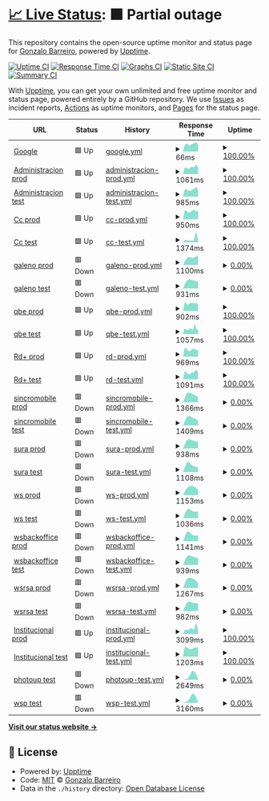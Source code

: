 # [📈 Live Status](https://Gonchito.github.io/VerifStatusPages): <!--live status--> **🟧 Partial outage**

This repository contains the open-source uptime monitor and status page for [Gonzalo Barreiro](https://Gonchito.github.io/VerifStatusPages), powered by [Upptime](https://github.com/upptime/upptime).

[![Uptime CI](https://github.com/Gonchito/VerifStatusPages/workflows/Uptime%20CI/badge.svg)](https://github.com/Gonchito/VerifStatusPages/actions?query=workflow%3A%22Uptime+CI%22)
[![Response Time CI](https://github.com/Gonchito/VerifStatusPages/workflows/Response%20Time%20CI/badge.svg)](https://github.com/Gonchito/VerifStatusPages/actions?query=workflow%3A%22Response+Time+CI%22)
[![Graphs CI](https://github.com/Gonchito/VerifStatusPages/workflows/Graphs%20CI/badge.svg)](https://github.com/Gonchito/VerifStatusPages/actions?query=workflow%3A%22Graphs+CI%22)
[![Static Site CI](https://github.com/Gonchito/VerifStatusPages/workflows/Static%20Site%20CI/badge.svg)](https://github.com/Gonchito/VerifStatusPages/actions?query=workflow%3A%22Static+Site+CI%22)
[![Summary CI](https://github.com/Gonchito/VerifStatusPages/workflows/Summary%20CI/badge.svg)](https://github.com/Gonchito/VerifStatusPages/actions?query=workflow%3A%22Summary+CI%22)

With [Upptime](https://upptime.js.org), you can get your own unlimited and free uptime monitor and status page, powered entirely by a GitHub repository. We use [Issues](https://github.com/Gonchito/VerifStatusPages/issues) as incident reports, [Actions](https://github.com/Gonchito/VerifStatusPages/actions) as uptime monitors, and [Pages](https://Gonchito.github.io/VerifStatusPages) for the status page.

<!--start: status pages-->
<!-- This summary is generated by Upptime (https://github.com/upptime/upptime) -->
<!-- Do not edit this manually, your changes will be overwritten -->
<!-- prettier-ignore -->
| URL | Status | History | Response Time | Uptime |
| --- | ------ | ------- | ------------- | ------ |
| <img alt="" src="https://icons.duckduckgo.com/ip3/null.ico" height="13"> [Google](www.google.com) | 🟩 Up | [google.yml](https://github.com/Gonchito/VerifStatusPages/commits/HEAD/history/google.yml) | <details><summary><img alt="Response time graph" src="./graphs/google/response-time-week.png" height="20"> 66ms</summary><br><a href="https://Gonchito.github.io/VerifStatusPages/history/google"><img alt="Response time 78" src="https://img.shields.io/endpoint?url=https%3A%2F%2Fraw.githubusercontent.com%2FGonchito%2FVerifStatusPages%2FHEAD%2Fapi%2Fgoogle%2Fresponse-time.json"></a><br><a href="https://Gonchito.github.io/VerifStatusPages/history/google"><img alt="24-hour response time 64" src="https://img.shields.io/endpoint?url=https%3A%2F%2Fraw.githubusercontent.com%2FGonchito%2FVerifStatusPages%2FHEAD%2Fapi%2Fgoogle%2Fresponse-time-day.json"></a><br><a href="https://Gonchito.github.io/VerifStatusPages/history/google"><img alt="7-day response time 66" src="https://img.shields.io/endpoint?url=https%3A%2F%2Fraw.githubusercontent.com%2FGonchito%2FVerifStatusPages%2FHEAD%2Fapi%2Fgoogle%2Fresponse-time-week.json"></a><br><a href="https://Gonchito.github.io/VerifStatusPages/history/google"><img alt="30-day response time 78" src="https://img.shields.io/endpoint?url=https%3A%2F%2Fraw.githubusercontent.com%2FGonchito%2FVerifStatusPages%2FHEAD%2Fapi%2Fgoogle%2Fresponse-time-month.json"></a><br><a href="https://Gonchito.github.io/VerifStatusPages/history/google"><img alt="1-year response time 78" src="https://img.shields.io/endpoint?url=https%3A%2F%2Fraw.githubusercontent.com%2FGonchito%2FVerifStatusPages%2FHEAD%2Fapi%2Fgoogle%2Fresponse-time-year.json"></a></details> | <details><summary><a href="https://Gonchito.github.io/VerifStatusPages/history/google">100.00%</a></summary><a href="https://Gonchito.github.io/VerifStatusPages/history/google"><img alt="All-time uptime 100.00%" src="https://img.shields.io/endpoint?url=https%3A%2F%2Fraw.githubusercontent.com%2FGonchito%2FVerifStatusPages%2FHEAD%2Fapi%2Fgoogle%2Fuptime.json"></a><br><a href="https://Gonchito.github.io/VerifStatusPages/history/google"><img alt="24-hour uptime 100.00%" src="https://img.shields.io/endpoint?url=https%3A%2F%2Fraw.githubusercontent.com%2FGonchito%2FVerifStatusPages%2FHEAD%2Fapi%2Fgoogle%2Fuptime-day.json"></a><br><a href="https://Gonchito.github.io/VerifStatusPages/history/google"><img alt="7-day uptime 100.00%" src="https://img.shields.io/endpoint?url=https%3A%2F%2Fraw.githubusercontent.com%2FGonchito%2FVerifStatusPages%2FHEAD%2Fapi%2Fgoogle%2Fuptime-week.json"></a><br><a href="https://Gonchito.github.io/VerifStatusPages/history/google"><img alt="30-day uptime 100.00%" src="https://img.shields.io/endpoint?url=https%3A%2F%2Fraw.githubusercontent.com%2FGonchito%2FVerifStatusPages%2FHEAD%2Fapi%2Fgoogle%2Fuptime-month.json"></a><br><a href="https://Gonchito.github.io/VerifStatusPages/history/google"><img alt="1-year uptime 100.00%" src="https://img.shields.io/endpoint?url=https%3A%2F%2Fraw.githubusercontent.com%2FGonchito%2FVerifStatusPages%2FHEAD%2Fapi%2Fgoogle%2Fuptime-year.json"></a></details>
| <img alt="" src="https://icons.duckduckgo.com/ip3/administracion.rdigitales.com.ar.ico" height="13"> [Administracion prod](https://administracion.rdigitales.com.ar/login.aspx) | 🟩 Up | [administracion-prod.yml](https://github.com/Gonchito/VerifStatusPages/commits/HEAD/history/administracion-prod.yml) | <details><summary><img alt="Response time graph" src="./graphs/administracion-prod/response-time-week.png" height="20"> 1061ms</summary><br><a href="https://Gonchito.github.io/VerifStatusPages/history/administracion-prod"><img alt="Response time 938" src="https://img.shields.io/endpoint?url=https%3A%2F%2Fraw.githubusercontent.com%2FGonchito%2FVerifStatusPages%2FHEAD%2Fapi%2Fadministracion-prod%2Fresponse-time.json"></a><br><a href="https://Gonchito.github.io/VerifStatusPages/history/administracion-prod"><img alt="24-hour response time 986" src="https://img.shields.io/endpoint?url=https%3A%2F%2Fraw.githubusercontent.com%2FGonchito%2FVerifStatusPages%2FHEAD%2Fapi%2Fadministracion-prod%2Fresponse-time-day.json"></a><br><a href="https://Gonchito.github.io/VerifStatusPages/history/administracion-prod"><img alt="7-day response time 1061" src="https://img.shields.io/endpoint?url=https%3A%2F%2Fraw.githubusercontent.com%2FGonchito%2FVerifStatusPages%2FHEAD%2Fapi%2Fadministracion-prod%2Fresponse-time-week.json"></a><br><a href="https://Gonchito.github.io/VerifStatusPages/history/administracion-prod"><img alt="30-day response time 938" src="https://img.shields.io/endpoint?url=https%3A%2F%2Fraw.githubusercontent.com%2FGonchito%2FVerifStatusPages%2FHEAD%2Fapi%2Fadministracion-prod%2Fresponse-time-month.json"></a><br><a href="https://Gonchito.github.io/VerifStatusPages/history/administracion-prod"><img alt="1-year response time 938" src="https://img.shields.io/endpoint?url=https%3A%2F%2Fraw.githubusercontent.com%2FGonchito%2FVerifStatusPages%2FHEAD%2Fapi%2Fadministracion-prod%2Fresponse-time-year.json"></a></details> | <details><summary><a href="https://Gonchito.github.io/VerifStatusPages/history/administracion-prod">100.00%</a></summary><a href="https://Gonchito.github.io/VerifStatusPages/history/administracion-prod"><img alt="All-time uptime 100.00%" src="https://img.shields.io/endpoint?url=https%3A%2F%2Fraw.githubusercontent.com%2FGonchito%2FVerifStatusPages%2FHEAD%2Fapi%2Fadministracion-prod%2Fuptime.json"></a><br><a href="https://Gonchito.github.io/VerifStatusPages/history/administracion-prod"><img alt="24-hour uptime 100.00%" src="https://img.shields.io/endpoint?url=https%3A%2F%2Fraw.githubusercontent.com%2FGonchito%2FVerifStatusPages%2FHEAD%2Fapi%2Fadministracion-prod%2Fuptime-day.json"></a><br><a href="https://Gonchito.github.io/VerifStatusPages/history/administracion-prod"><img alt="7-day uptime 100.00%" src="https://img.shields.io/endpoint?url=https%3A%2F%2Fraw.githubusercontent.com%2FGonchito%2FVerifStatusPages%2FHEAD%2Fapi%2Fadministracion-prod%2Fuptime-week.json"></a><br><a href="https://Gonchito.github.io/VerifStatusPages/history/administracion-prod"><img alt="30-day uptime 100.00%" src="https://img.shields.io/endpoint?url=https%3A%2F%2Fraw.githubusercontent.com%2FGonchito%2FVerifStatusPages%2FHEAD%2Fapi%2Fadministracion-prod%2Fuptime-month.json"></a><br><a href="https://Gonchito.github.io/VerifStatusPages/history/administracion-prod"><img alt="1-year uptime 100.00%" src="https://img.shields.io/endpoint?url=https%3A%2F%2Fraw.githubusercontent.com%2FGonchito%2FVerifStatusPages%2FHEAD%2Fapi%2Fadministracion-prod%2Fuptime-year.json"></a></details>
| <img alt="" src="https://icons.duckduckgo.com/ip3/administracion.rdtest.com.ar.ico" height="13"> [Administracion test](https://administracion.rdtest.com.ar:4433//login.aspx) | 🟩 Up | [administracion-test.yml](https://github.com/Gonchito/VerifStatusPages/commits/HEAD/history/administracion-test.yml) | <details><summary><img alt="Response time graph" src="./graphs/administracion-test/response-time-week.png" height="20"> 985ms</summary><br><a href="https://Gonchito.github.io/VerifStatusPages/history/administracion-test"><img alt="Response time 931" src="https://img.shields.io/endpoint?url=https%3A%2F%2Fraw.githubusercontent.com%2FGonchito%2FVerifStatusPages%2FHEAD%2Fapi%2Fadministracion-test%2Fresponse-time.json"></a><br><a href="https://Gonchito.github.io/VerifStatusPages/history/administracion-test"><img alt="24-hour response time 964" src="https://img.shields.io/endpoint?url=https%3A%2F%2Fraw.githubusercontent.com%2FGonchito%2FVerifStatusPages%2FHEAD%2Fapi%2Fadministracion-test%2Fresponse-time-day.json"></a><br><a href="https://Gonchito.github.io/VerifStatusPages/history/administracion-test"><img alt="7-day response time 985" src="https://img.shields.io/endpoint?url=https%3A%2F%2Fraw.githubusercontent.com%2FGonchito%2FVerifStatusPages%2FHEAD%2Fapi%2Fadministracion-test%2Fresponse-time-week.json"></a><br><a href="https://Gonchito.github.io/VerifStatusPages/history/administracion-test"><img alt="30-day response time 931" src="https://img.shields.io/endpoint?url=https%3A%2F%2Fraw.githubusercontent.com%2FGonchito%2FVerifStatusPages%2FHEAD%2Fapi%2Fadministracion-test%2Fresponse-time-month.json"></a><br><a href="https://Gonchito.github.io/VerifStatusPages/history/administracion-test"><img alt="1-year response time 931" src="https://img.shields.io/endpoint?url=https%3A%2F%2Fraw.githubusercontent.com%2FGonchito%2FVerifStatusPages%2FHEAD%2Fapi%2Fadministracion-test%2Fresponse-time-year.json"></a></details> | <details><summary><a href="https://Gonchito.github.io/VerifStatusPages/history/administracion-test">100.00%</a></summary><a href="https://Gonchito.github.io/VerifStatusPages/history/administracion-test"><img alt="All-time uptime 100.00%" src="https://img.shields.io/endpoint?url=https%3A%2F%2Fraw.githubusercontent.com%2FGonchito%2FVerifStatusPages%2FHEAD%2Fapi%2Fadministracion-test%2Fuptime.json"></a><br><a href="https://Gonchito.github.io/VerifStatusPages/history/administracion-test"><img alt="24-hour uptime 100.00%" src="https://img.shields.io/endpoint?url=https%3A%2F%2Fraw.githubusercontent.com%2FGonchito%2FVerifStatusPages%2FHEAD%2Fapi%2Fadministracion-test%2Fuptime-day.json"></a><br><a href="https://Gonchito.github.io/VerifStatusPages/history/administracion-test"><img alt="7-day uptime 100.00%" src="https://img.shields.io/endpoint?url=https%3A%2F%2Fraw.githubusercontent.com%2FGonchito%2FVerifStatusPages%2FHEAD%2Fapi%2Fadministracion-test%2Fuptime-week.json"></a><br><a href="https://Gonchito.github.io/VerifStatusPages/history/administracion-test"><img alt="30-day uptime 100.00%" src="https://img.shields.io/endpoint?url=https%3A%2F%2Fraw.githubusercontent.com%2FGonchito%2FVerifStatusPages%2FHEAD%2Fapi%2Fadministracion-test%2Fuptime-month.json"></a><br><a href="https://Gonchito.github.io/VerifStatusPages/history/administracion-test"><img alt="1-year uptime 100.00%" src="https://img.shields.io/endpoint?url=https%3A%2F%2Fraw.githubusercontent.com%2FGonchito%2FVerifStatusPages%2FHEAD%2Fapi%2Fadministracion-test%2Fuptime-year.json"></a></details>
| <img alt="" src="https://icons.duckduckgo.com/ip3/ccweb.rdigitales.com.ar.ico" height="13"> [Cc prod](https://ccweb.rdigitales.com.ar/Index.aspx) | 🟩 Up | [cc-prod.yml](https://github.com/Gonchito/VerifStatusPages/commits/HEAD/history/cc-prod.yml) | <details><summary><img alt="Response time graph" src="./graphs/cc-prod/response-time-week.png" height="20"> 950ms</summary><br><a href="https://Gonchito.github.io/VerifStatusPages/history/cc-prod"><img alt="Response time 938" src="https://img.shields.io/endpoint?url=https%3A%2F%2Fraw.githubusercontent.com%2FGonchito%2FVerifStatusPages%2FHEAD%2Fapi%2Fcc-prod%2Fresponse-time.json"></a><br><a href="https://Gonchito.github.io/VerifStatusPages/history/cc-prod"><img alt="24-hour response time 978" src="https://img.shields.io/endpoint?url=https%3A%2F%2Fraw.githubusercontent.com%2FGonchito%2FVerifStatusPages%2FHEAD%2Fapi%2Fcc-prod%2Fresponse-time-day.json"></a><br><a href="https://Gonchito.github.io/VerifStatusPages/history/cc-prod"><img alt="7-day response time 950" src="https://img.shields.io/endpoint?url=https%3A%2F%2Fraw.githubusercontent.com%2FGonchito%2FVerifStatusPages%2FHEAD%2Fapi%2Fcc-prod%2Fresponse-time-week.json"></a><br><a href="https://Gonchito.github.io/VerifStatusPages/history/cc-prod"><img alt="30-day response time 938" src="https://img.shields.io/endpoint?url=https%3A%2F%2Fraw.githubusercontent.com%2FGonchito%2FVerifStatusPages%2FHEAD%2Fapi%2Fcc-prod%2Fresponse-time-month.json"></a><br><a href="https://Gonchito.github.io/VerifStatusPages/history/cc-prod"><img alt="1-year response time 938" src="https://img.shields.io/endpoint?url=https%3A%2F%2Fraw.githubusercontent.com%2FGonchito%2FVerifStatusPages%2FHEAD%2Fapi%2Fcc-prod%2Fresponse-time-year.json"></a></details> | <details><summary><a href="https://Gonchito.github.io/VerifStatusPages/history/cc-prod">100.00%</a></summary><a href="https://Gonchito.github.io/VerifStatusPages/history/cc-prod"><img alt="All-time uptime 100.00%" src="https://img.shields.io/endpoint?url=https%3A%2F%2Fraw.githubusercontent.com%2FGonchito%2FVerifStatusPages%2FHEAD%2Fapi%2Fcc-prod%2Fuptime.json"></a><br><a href="https://Gonchito.github.io/VerifStatusPages/history/cc-prod"><img alt="24-hour uptime 100.00%" src="https://img.shields.io/endpoint?url=https%3A%2F%2Fraw.githubusercontent.com%2FGonchito%2FVerifStatusPages%2FHEAD%2Fapi%2Fcc-prod%2Fuptime-day.json"></a><br><a href="https://Gonchito.github.io/VerifStatusPages/history/cc-prod"><img alt="7-day uptime 100.00%" src="https://img.shields.io/endpoint?url=https%3A%2F%2Fraw.githubusercontent.com%2FGonchito%2FVerifStatusPages%2FHEAD%2Fapi%2Fcc-prod%2Fuptime-week.json"></a><br><a href="https://Gonchito.github.io/VerifStatusPages/history/cc-prod"><img alt="30-day uptime 100.00%" src="https://img.shields.io/endpoint?url=https%3A%2F%2Fraw.githubusercontent.com%2FGonchito%2FVerifStatusPages%2FHEAD%2Fapi%2Fcc-prod%2Fuptime-month.json"></a><br><a href="https://Gonchito.github.io/VerifStatusPages/history/cc-prod"><img alt="1-year uptime 100.00%" src="https://img.shields.io/endpoint?url=https%3A%2F%2Fraw.githubusercontent.com%2FGonchito%2FVerifStatusPages%2FHEAD%2Fapi%2Fcc-prod%2Fuptime-year.json"></a></details>
| <img alt="" src="https://icons.duckduckgo.com/ip3/ccweb.rdtest.com.ar.ico" height="13"> [Cc test](https://ccweb.rdtest.com.ar:4433/Index.aspx) | 🟩 Up | [cc-test.yml](https://github.com/Gonchito/VerifStatusPages/commits/HEAD/history/cc-test.yml) | <details><summary><img alt="Response time graph" src="./graphs/cc-test/response-time-week.png" height="20"> 1374ms</summary><br><a href="https://Gonchito.github.io/VerifStatusPages/history/cc-test"><img alt="Response time 1123" src="https://img.shields.io/endpoint?url=https%3A%2F%2Fraw.githubusercontent.com%2FGonchito%2FVerifStatusPages%2FHEAD%2Fapi%2Fcc-test%2Fresponse-time.json"></a><br><a href="https://Gonchito.github.io/VerifStatusPages/history/cc-test"><img alt="24-hour response time 1047" src="https://img.shields.io/endpoint?url=https%3A%2F%2Fraw.githubusercontent.com%2FGonchito%2FVerifStatusPages%2FHEAD%2Fapi%2Fcc-test%2Fresponse-time-day.json"></a><br><a href="https://Gonchito.github.io/VerifStatusPages/history/cc-test"><img alt="7-day response time 1374" src="https://img.shields.io/endpoint?url=https%3A%2F%2Fraw.githubusercontent.com%2FGonchito%2FVerifStatusPages%2FHEAD%2Fapi%2Fcc-test%2Fresponse-time-week.json"></a><br><a href="https://Gonchito.github.io/VerifStatusPages/history/cc-test"><img alt="30-day response time 1123" src="https://img.shields.io/endpoint?url=https%3A%2F%2Fraw.githubusercontent.com%2FGonchito%2FVerifStatusPages%2FHEAD%2Fapi%2Fcc-test%2Fresponse-time-month.json"></a><br><a href="https://Gonchito.github.io/VerifStatusPages/history/cc-test"><img alt="1-year response time 1123" src="https://img.shields.io/endpoint?url=https%3A%2F%2Fraw.githubusercontent.com%2FGonchito%2FVerifStatusPages%2FHEAD%2Fapi%2Fcc-test%2Fresponse-time-year.json"></a></details> | <details><summary><a href="https://Gonchito.github.io/VerifStatusPages/history/cc-test">100.00%</a></summary><a href="https://Gonchito.github.io/VerifStatusPages/history/cc-test"><img alt="All-time uptime 100.00%" src="https://img.shields.io/endpoint?url=https%3A%2F%2Fraw.githubusercontent.com%2FGonchito%2FVerifStatusPages%2FHEAD%2Fapi%2Fcc-test%2Fuptime.json"></a><br><a href="https://Gonchito.github.io/VerifStatusPages/history/cc-test"><img alt="24-hour uptime 100.00%" src="https://img.shields.io/endpoint?url=https%3A%2F%2Fraw.githubusercontent.com%2FGonchito%2FVerifStatusPages%2FHEAD%2Fapi%2Fcc-test%2Fuptime-day.json"></a><br><a href="https://Gonchito.github.io/VerifStatusPages/history/cc-test"><img alt="7-day uptime 100.00%" src="https://img.shields.io/endpoint?url=https%3A%2F%2Fraw.githubusercontent.com%2FGonchito%2FVerifStatusPages%2FHEAD%2Fapi%2Fcc-test%2Fuptime-week.json"></a><br><a href="https://Gonchito.github.io/VerifStatusPages/history/cc-test"><img alt="30-day uptime 100.00%" src="https://img.shields.io/endpoint?url=https%3A%2F%2Fraw.githubusercontent.com%2FGonchito%2FVerifStatusPages%2FHEAD%2Fapi%2Fcc-test%2Fuptime-month.json"></a><br><a href="https://Gonchito.github.io/VerifStatusPages/history/cc-test"><img alt="1-year uptime 100.00%" src="https://img.shields.io/endpoint?url=https%3A%2F%2Fraw.githubusercontent.com%2FGonchito%2FVerifStatusPages%2FHEAD%2Fapi%2Fcc-test%2Fuptime-year.json"></a></details>
| <img alt="" src="https://icons.duckduckgo.com/ip3/galeno.rdigitales.com.ar.ico" height="13"> [galeno prod](https://galeno.rdigitales.com.ar) | 🟥 Down | [galeno-prod.yml](https://github.com/Gonchito/VerifStatusPages/commits/HEAD/history/galeno-prod.yml) | <details><summary><img alt="Response time graph" src="./graphs/galeno-prod/response-time-week.png" height="20"> 1100ms</summary><br><a href="https://Gonchito.github.io/VerifStatusPages/history/galeno-prod"><img alt="Response time 1100" src="https://img.shields.io/endpoint?url=https%3A%2F%2Fraw.githubusercontent.com%2FGonchito%2FVerifStatusPages%2FHEAD%2Fapi%2Fgaleno-prod%2Fresponse-time.json"></a><br><a href="https://Gonchito.github.io/VerifStatusPages/history/galeno-prod"><img alt="24-hour response time 1279" src="https://img.shields.io/endpoint?url=https%3A%2F%2Fraw.githubusercontent.com%2FGonchito%2FVerifStatusPages%2FHEAD%2Fapi%2Fgaleno-prod%2Fresponse-time-day.json"></a><br><a href="https://Gonchito.github.io/VerifStatusPages/history/galeno-prod"><img alt="7-day response time 1100" src="https://img.shields.io/endpoint?url=https%3A%2F%2Fraw.githubusercontent.com%2FGonchito%2FVerifStatusPages%2FHEAD%2Fapi%2Fgaleno-prod%2Fresponse-time-week.json"></a><br><a href="https://Gonchito.github.io/VerifStatusPages/history/galeno-prod"><img alt="30-day response time 1100" src="https://img.shields.io/endpoint?url=https%3A%2F%2Fraw.githubusercontent.com%2FGonchito%2FVerifStatusPages%2FHEAD%2Fapi%2Fgaleno-prod%2Fresponse-time-month.json"></a><br><a href="https://Gonchito.github.io/VerifStatusPages/history/galeno-prod"><img alt="1-year response time 1100" src="https://img.shields.io/endpoint?url=https%3A%2F%2Fraw.githubusercontent.com%2FGonchito%2FVerifStatusPages%2FHEAD%2Fapi%2Fgaleno-prod%2Fresponse-time-year.json"></a></details> | <details><summary><a href="https://Gonchito.github.io/VerifStatusPages/history/galeno-prod">0.00%</a></summary><a href="https://Gonchito.github.io/VerifStatusPages/history/galeno-prod"><img alt="All-time uptime 0.00%" src="https://img.shields.io/endpoint?url=https%3A%2F%2Fraw.githubusercontent.com%2FGonchito%2FVerifStatusPages%2FHEAD%2Fapi%2Fgaleno-prod%2Fuptime.json"></a><br><a href="https://Gonchito.github.io/VerifStatusPages/history/galeno-prod"><img alt="24-hour uptime 0.00%" src="https://img.shields.io/endpoint?url=https%3A%2F%2Fraw.githubusercontent.com%2FGonchito%2FVerifStatusPages%2FHEAD%2Fapi%2Fgaleno-prod%2Fuptime-day.json"></a><br><a href="https://Gonchito.github.io/VerifStatusPages/history/galeno-prod"><img alt="7-day uptime 0.00%" src="https://img.shields.io/endpoint?url=https%3A%2F%2Fraw.githubusercontent.com%2FGonchito%2FVerifStatusPages%2FHEAD%2Fapi%2Fgaleno-prod%2Fuptime-week.json"></a><br><a href="https://Gonchito.github.io/VerifStatusPages/history/galeno-prod"><img alt="30-day uptime 0.00%" src="https://img.shields.io/endpoint?url=https%3A%2F%2Fraw.githubusercontent.com%2FGonchito%2FVerifStatusPages%2FHEAD%2Fapi%2Fgaleno-prod%2Fuptime-month.json"></a><br><a href="https://Gonchito.github.io/VerifStatusPages/history/galeno-prod"><img alt="1-year uptime 0.00%" src="https://img.shields.io/endpoint?url=https%3A%2F%2Fraw.githubusercontent.com%2FGonchito%2FVerifStatusPages%2FHEAD%2Fapi%2Fgaleno-prod%2Fuptime-year.json"></a></details>
| <img alt="" src="https://icons.duckduckgo.com/ip3/galeno.rdtest.com.ar.ico" height="13"> [galeno test](https://galeno.rdtest.com.ar:4433) | 🟥 Down | [galeno-test.yml](https://github.com/Gonchito/VerifStatusPages/commits/HEAD/history/galeno-test.yml) | <details><summary><img alt="Response time graph" src="./graphs/galeno-test/response-time-week.png" height="20"> 931ms</summary><br><a href="https://Gonchito.github.io/VerifStatusPages/history/galeno-test"><img alt="Response time 931" src="https://img.shields.io/endpoint?url=https%3A%2F%2Fraw.githubusercontent.com%2FGonchito%2FVerifStatusPages%2FHEAD%2Fapi%2Fgaleno-test%2Fresponse-time.json"></a><br><a href="https://Gonchito.github.io/VerifStatusPages/history/galeno-test"><img alt="24-hour response time 795" src="https://img.shields.io/endpoint?url=https%3A%2F%2Fraw.githubusercontent.com%2FGonchito%2FVerifStatusPages%2FHEAD%2Fapi%2Fgaleno-test%2Fresponse-time-day.json"></a><br><a href="https://Gonchito.github.io/VerifStatusPages/history/galeno-test"><img alt="7-day response time 931" src="https://img.shields.io/endpoint?url=https%3A%2F%2Fraw.githubusercontent.com%2FGonchito%2FVerifStatusPages%2FHEAD%2Fapi%2Fgaleno-test%2Fresponse-time-week.json"></a><br><a href="https://Gonchito.github.io/VerifStatusPages/history/galeno-test"><img alt="30-day response time 931" src="https://img.shields.io/endpoint?url=https%3A%2F%2Fraw.githubusercontent.com%2FGonchito%2FVerifStatusPages%2FHEAD%2Fapi%2Fgaleno-test%2Fresponse-time-month.json"></a><br><a href="https://Gonchito.github.io/VerifStatusPages/history/galeno-test"><img alt="1-year response time 931" src="https://img.shields.io/endpoint?url=https%3A%2F%2Fraw.githubusercontent.com%2FGonchito%2FVerifStatusPages%2FHEAD%2Fapi%2Fgaleno-test%2Fresponse-time-year.json"></a></details> | <details><summary><a href="https://Gonchito.github.io/VerifStatusPages/history/galeno-test">0.00%</a></summary><a href="https://Gonchito.github.io/VerifStatusPages/history/galeno-test"><img alt="All-time uptime 0.00%" src="https://img.shields.io/endpoint?url=https%3A%2F%2Fraw.githubusercontent.com%2FGonchito%2FVerifStatusPages%2FHEAD%2Fapi%2Fgaleno-test%2Fuptime.json"></a><br><a href="https://Gonchito.github.io/VerifStatusPages/history/galeno-test"><img alt="24-hour uptime 0.00%" src="https://img.shields.io/endpoint?url=https%3A%2F%2Fraw.githubusercontent.com%2FGonchito%2FVerifStatusPages%2FHEAD%2Fapi%2Fgaleno-test%2Fuptime-day.json"></a><br><a href="https://Gonchito.github.io/VerifStatusPages/history/galeno-test"><img alt="7-day uptime 0.00%" src="https://img.shields.io/endpoint?url=https%3A%2F%2Fraw.githubusercontent.com%2FGonchito%2FVerifStatusPages%2FHEAD%2Fapi%2Fgaleno-test%2Fuptime-week.json"></a><br><a href="https://Gonchito.github.io/VerifStatusPages/history/galeno-test"><img alt="30-day uptime 0.00%" src="https://img.shields.io/endpoint?url=https%3A%2F%2Fraw.githubusercontent.com%2FGonchito%2FVerifStatusPages%2FHEAD%2Fapi%2Fgaleno-test%2Fuptime-month.json"></a><br><a href="https://Gonchito.github.io/VerifStatusPages/history/galeno-test"><img alt="1-year uptime 0.00%" src="https://img.shields.io/endpoint?url=https%3A%2F%2Fraw.githubusercontent.com%2FGonchito%2FVerifStatusPages%2FHEAD%2Fapi%2Fgaleno-test%2Fuptime-year.json"></a></details>
| <img alt="" src="https://icons.duckduckgo.com/ip3/qbe.rdigitales.com.ar.ico" height="13"> [qbe prod](https://qbe.rdigitales.com.ar) | 🟩 Up | [qbe-prod.yml](https://github.com/Gonchito/VerifStatusPages/commits/HEAD/history/qbe-prod.yml) | <details><summary><img alt="Response time graph" src="./graphs/qbe-prod/response-time-week.png" height="20"> 902ms</summary><br><a href="https://Gonchito.github.io/VerifStatusPages/history/qbe-prod"><img alt="Response time 942" src="https://img.shields.io/endpoint?url=https%3A%2F%2Fraw.githubusercontent.com%2FGonchito%2FVerifStatusPages%2FHEAD%2Fapi%2Fqbe-prod%2Fresponse-time.json"></a><br><a href="https://Gonchito.github.io/VerifStatusPages/history/qbe-prod"><img alt="24-hour response time 810" src="https://img.shields.io/endpoint?url=https%3A%2F%2Fraw.githubusercontent.com%2FGonchito%2FVerifStatusPages%2FHEAD%2Fapi%2Fqbe-prod%2Fresponse-time-day.json"></a><br><a href="https://Gonchito.github.io/VerifStatusPages/history/qbe-prod"><img alt="7-day response time 902" src="https://img.shields.io/endpoint?url=https%3A%2F%2Fraw.githubusercontent.com%2FGonchito%2FVerifStatusPages%2FHEAD%2Fapi%2Fqbe-prod%2Fresponse-time-week.json"></a><br><a href="https://Gonchito.github.io/VerifStatusPages/history/qbe-prod"><img alt="30-day response time 942" src="https://img.shields.io/endpoint?url=https%3A%2F%2Fraw.githubusercontent.com%2FGonchito%2FVerifStatusPages%2FHEAD%2Fapi%2Fqbe-prod%2Fresponse-time-month.json"></a><br><a href="https://Gonchito.github.io/VerifStatusPages/history/qbe-prod"><img alt="1-year response time 942" src="https://img.shields.io/endpoint?url=https%3A%2F%2Fraw.githubusercontent.com%2FGonchito%2FVerifStatusPages%2FHEAD%2Fapi%2Fqbe-prod%2Fresponse-time-year.json"></a></details> | <details><summary><a href="https://Gonchito.github.io/VerifStatusPages/history/qbe-prod">100.00%</a></summary><a href="https://Gonchito.github.io/VerifStatusPages/history/qbe-prod"><img alt="All-time uptime 100.00%" src="https://img.shields.io/endpoint?url=https%3A%2F%2Fraw.githubusercontent.com%2FGonchito%2FVerifStatusPages%2FHEAD%2Fapi%2Fqbe-prod%2Fuptime.json"></a><br><a href="https://Gonchito.github.io/VerifStatusPages/history/qbe-prod"><img alt="24-hour uptime 100.00%" src="https://img.shields.io/endpoint?url=https%3A%2F%2Fraw.githubusercontent.com%2FGonchito%2FVerifStatusPages%2FHEAD%2Fapi%2Fqbe-prod%2Fuptime-day.json"></a><br><a href="https://Gonchito.github.io/VerifStatusPages/history/qbe-prod"><img alt="7-day uptime 100.00%" src="https://img.shields.io/endpoint?url=https%3A%2F%2Fraw.githubusercontent.com%2FGonchito%2FVerifStatusPages%2FHEAD%2Fapi%2Fqbe-prod%2Fuptime-week.json"></a><br><a href="https://Gonchito.github.io/VerifStatusPages/history/qbe-prod"><img alt="30-day uptime 100.00%" src="https://img.shields.io/endpoint?url=https%3A%2F%2Fraw.githubusercontent.com%2FGonchito%2FVerifStatusPages%2FHEAD%2Fapi%2Fqbe-prod%2Fuptime-month.json"></a><br><a href="https://Gonchito.github.io/VerifStatusPages/history/qbe-prod"><img alt="1-year uptime 100.00%" src="https://img.shields.io/endpoint?url=https%3A%2F%2Fraw.githubusercontent.com%2FGonchito%2FVerifStatusPages%2FHEAD%2Fapi%2Fqbe-prod%2Fuptime-year.json"></a></details>
| <img alt="" src="https://icons.duckduckgo.com/ip3/qbe.rdtest.com.ar.ico" height="13"> [qbe test](https://qbe.rdtest.com.ar:4433) | 🟩 Up | [qbe-test.yml](https://github.com/Gonchito/VerifStatusPages/commits/HEAD/history/qbe-test.yml) | <details><summary><img alt="Response time graph" src="./graphs/qbe-test/response-time-week.png" height="20"> 1057ms</summary><br><a href="https://Gonchito.github.io/VerifStatusPages/history/qbe-test"><img alt="Response time 985" src="https://img.shields.io/endpoint?url=https%3A%2F%2Fraw.githubusercontent.com%2FGonchito%2FVerifStatusPages%2FHEAD%2Fapi%2Fqbe-test%2Fresponse-time.json"></a><br><a href="https://Gonchito.github.io/VerifStatusPages/history/qbe-test"><img alt="24-hour response time 964" src="https://img.shields.io/endpoint?url=https%3A%2F%2Fraw.githubusercontent.com%2FGonchito%2FVerifStatusPages%2FHEAD%2Fapi%2Fqbe-test%2Fresponse-time-day.json"></a><br><a href="https://Gonchito.github.io/VerifStatusPages/history/qbe-test"><img alt="7-day response time 1057" src="https://img.shields.io/endpoint?url=https%3A%2F%2Fraw.githubusercontent.com%2FGonchito%2FVerifStatusPages%2FHEAD%2Fapi%2Fqbe-test%2Fresponse-time-week.json"></a><br><a href="https://Gonchito.github.io/VerifStatusPages/history/qbe-test"><img alt="30-day response time 985" src="https://img.shields.io/endpoint?url=https%3A%2F%2Fraw.githubusercontent.com%2FGonchito%2FVerifStatusPages%2FHEAD%2Fapi%2Fqbe-test%2Fresponse-time-month.json"></a><br><a href="https://Gonchito.github.io/VerifStatusPages/history/qbe-test"><img alt="1-year response time 985" src="https://img.shields.io/endpoint?url=https%3A%2F%2Fraw.githubusercontent.com%2FGonchito%2FVerifStatusPages%2FHEAD%2Fapi%2Fqbe-test%2Fresponse-time-year.json"></a></details> | <details><summary><a href="https://Gonchito.github.io/VerifStatusPages/history/qbe-test">100.00%</a></summary><a href="https://Gonchito.github.io/VerifStatusPages/history/qbe-test"><img alt="All-time uptime 87.80%" src="https://img.shields.io/endpoint?url=https%3A%2F%2Fraw.githubusercontent.com%2FGonchito%2FVerifStatusPages%2FHEAD%2Fapi%2Fqbe-test%2Fuptime.json"></a><br><a href="https://Gonchito.github.io/VerifStatusPages/history/qbe-test"><img alt="24-hour uptime 100.00%" src="https://img.shields.io/endpoint?url=https%3A%2F%2Fraw.githubusercontent.com%2FGonchito%2FVerifStatusPages%2FHEAD%2Fapi%2Fqbe-test%2Fuptime-day.json"></a><br><a href="https://Gonchito.github.io/VerifStatusPages/history/qbe-test"><img alt="7-day uptime 100.00%" src="https://img.shields.io/endpoint?url=https%3A%2F%2Fraw.githubusercontent.com%2FGonchito%2FVerifStatusPages%2FHEAD%2Fapi%2Fqbe-test%2Fuptime-week.json"></a><br><a href="https://Gonchito.github.io/VerifStatusPages/history/qbe-test"><img alt="30-day uptime 87.80%" src="https://img.shields.io/endpoint?url=https%3A%2F%2Fraw.githubusercontent.com%2FGonchito%2FVerifStatusPages%2FHEAD%2Fapi%2Fqbe-test%2Fuptime-month.json"></a><br><a href="https://Gonchito.github.io/VerifStatusPages/history/qbe-test"><img alt="1-year uptime 87.80%" src="https://img.shields.io/endpoint?url=https%3A%2F%2Fraw.githubusercontent.com%2FGonchito%2FVerifStatusPages%2FHEAD%2Fapi%2Fqbe-test%2Fuptime-year.json"></a></details>
| <img alt="" src="https://icons.duckduckgo.com/ip3/rdplus.rdigitales.com.ar.ico" height="13"> [Rd+ prod](https://rdplus.rdigitales.com.ar/v2/loggin.aspx) | 🟩 Up | [rd-prod.yml](https://github.com/Gonchito/VerifStatusPages/commits/HEAD/history/rd-prod.yml) | <details><summary><img alt="Response time graph" src="./graphs/rd-prod/response-time-week.png" height="20"> 969ms</summary><br><a href="https://Gonchito.github.io/VerifStatusPages/history/rd-prod"><img alt="Response time 946" src="https://img.shields.io/endpoint?url=https%3A%2F%2Fraw.githubusercontent.com%2FGonchito%2FVerifStatusPages%2FHEAD%2Fapi%2Frd-prod%2Fresponse-time.json"></a><br><a href="https://Gonchito.github.io/VerifStatusPages/history/rd-prod"><img alt="24-hour response time 893" src="https://img.shields.io/endpoint?url=https%3A%2F%2Fraw.githubusercontent.com%2FGonchito%2FVerifStatusPages%2FHEAD%2Fapi%2Frd-prod%2Fresponse-time-day.json"></a><br><a href="https://Gonchito.github.io/VerifStatusPages/history/rd-prod"><img alt="7-day response time 969" src="https://img.shields.io/endpoint?url=https%3A%2F%2Fraw.githubusercontent.com%2FGonchito%2FVerifStatusPages%2FHEAD%2Fapi%2Frd-prod%2Fresponse-time-week.json"></a><br><a href="https://Gonchito.github.io/VerifStatusPages/history/rd-prod"><img alt="30-day response time 946" src="https://img.shields.io/endpoint?url=https%3A%2F%2Fraw.githubusercontent.com%2FGonchito%2FVerifStatusPages%2FHEAD%2Fapi%2Frd-prod%2Fresponse-time-month.json"></a><br><a href="https://Gonchito.github.io/VerifStatusPages/history/rd-prod"><img alt="1-year response time 946" src="https://img.shields.io/endpoint?url=https%3A%2F%2Fraw.githubusercontent.com%2FGonchito%2FVerifStatusPages%2FHEAD%2Fapi%2Frd-prod%2Fresponse-time-year.json"></a></details> | <details><summary><a href="https://Gonchito.github.io/VerifStatusPages/history/rd-prod">100.00%</a></summary><a href="https://Gonchito.github.io/VerifStatusPages/history/rd-prod"><img alt="All-time uptime 100.00%" src="https://img.shields.io/endpoint?url=https%3A%2F%2Fraw.githubusercontent.com%2FGonchito%2FVerifStatusPages%2FHEAD%2Fapi%2Frd-prod%2Fuptime.json"></a><br><a href="https://Gonchito.github.io/VerifStatusPages/history/rd-prod"><img alt="24-hour uptime 100.00%" src="https://img.shields.io/endpoint?url=https%3A%2F%2Fraw.githubusercontent.com%2FGonchito%2FVerifStatusPages%2FHEAD%2Fapi%2Frd-prod%2Fuptime-day.json"></a><br><a href="https://Gonchito.github.io/VerifStatusPages/history/rd-prod"><img alt="7-day uptime 100.00%" src="https://img.shields.io/endpoint?url=https%3A%2F%2Fraw.githubusercontent.com%2FGonchito%2FVerifStatusPages%2FHEAD%2Fapi%2Frd-prod%2Fuptime-week.json"></a><br><a href="https://Gonchito.github.io/VerifStatusPages/history/rd-prod"><img alt="30-day uptime 100.00%" src="https://img.shields.io/endpoint?url=https%3A%2F%2Fraw.githubusercontent.com%2FGonchito%2FVerifStatusPages%2FHEAD%2Fapi%2Frd-prod%2Fuptime-month.json"></a><br><a href="https://Gonchito.github.io/VerifStatusPages/history/rd-prod"><img alt="1-year uptime 100.00%" src="https://img.shields.io/endpoint?url=https%3A%2F%2Fraw.githubusercontent.com%2FGonchito%2FVerifStatusPages%2FHEAD%2Fapi%2Frd-prod%2Fuptime-year.json"></a></details>
| <img alt="" src="https://icons.duckduckgo.com/ip3/rdplus.rdtest.com.ar.ico" height="13"> [Rd+ test](https://rdplus.rdtest.com.ar:4433/v2/loggin.aspx) | 🟩 Up | [rd-test.yml](https://github.com/Gonchito/VerifStatusPages/commits/HEAD/history/rd-test.yml) | <details><summary><img alt="Response time graph" src="./graphs/rd-test/response-time-week.png" height="20"> 1091ms</summary><br><a href="https://Gonchito.github.io/VerifStatusPages/history/rd-test"><img alt="Response time 1125" src="https://img.shields.io/endpoint?url=https%3A%2F%2Fraw.githubusercontent.com%2FGonchito%2FVerifStatusPages%2FHEAD%2Fapi%2Frd-test%2Fresponse-time.json"></a><br><a href="https://Gonchito.github.io/VerifStatusPages/history/rd-test"><img alt="24-hour response time 1166" src="https://img.shields.io/endpoint?url=https%3A%2F%2Fraw.githubusercontent.com%2FGonchito%2FVerifStatusPages%2FHEAD%2Fapi%2Frd-test%2Fresponse-time-day.json"></a><br><a href="https://Gonchito.github.io/VerifStatusPages/history/rd-test"><img alt="7-day response time 1091" src="https://img.shields.io/endpoint?url=https%3A%2F%2Fraw.githubusercontent.com%2FGonchito%2FVerifStatusPages%2FHEAD%2Fapi%2Frd-test%2Fresponse-time-week.json"></a><br><a href="https://Gonchito.github.io/VerifStatusPages/history/rd-test"><img alt="30-day response time 1125" src="https://img.shields.io/endpoint?url=https%3A%2F%2Fraw.githubusercontent.com%2FGonchito%2FVerifStatusPages%2FHEAD%2Fapi%2Frd-test%2Fresponse-time-month.json"></a><br><a href="https://Gonchito.github.io/VerifStatusPages/history/rd-test"><img alt="1-year response time 1125" src="https://img.shields.io/endpoint?url=https%3A%2F%2Fraw.githubusercontent.com%2FGonchito%2FVerifStatusPages%2FHEAD%2Fapi%2Frd-test%2Fresponse-time-year.json"></a></details> | <details><summary><a href="https://Gonchito.github.io/VerifStatusPages/history/rd-test">100.00%</a></summary><a href="https://Gonchito.github.io/VerifStatusPages/history/rd-test"><img alt="All-time uptime 100.00%" src="https://img.shields.io/endpoint?url=https%3A%2F%2Fraw.githubusercontent.com%2FGonchito%2FVerifStatusPages%2FHEAD%2Fapi%2Frd-test%2Fuptime.json"></a><br><a href="https://Gonchito.github.io/VerifStatusPages/history/rd-test"><img alt="24-hour uptime 100.00%" src="https://img.shields.io/endpoint?url=https%3A%2F%2Fraw.githubusercontent.com%2FGonchito%2FVerifStatusPages%2FHEAD%2Fapi%2Frd-test%2Fuptime-day.json"></a><br><a href="https://Gonchito.github.io/VerifStatusPages/history/rd-test"><img alt="7-day uptime 100.00%" src="https://img.shields.io/endpoint?url=https%3A%2F%2Fraw.githubusercontent.com%2FGonchito%2FVerifStatusPages%2FHEAD%2Fapi%2Frd-test%2Fuptime-week.json"></a><br><a href="https://Gonchito.github.io/VerifStatusPages/history/rd-test"><img alt="30-day uptime 100.00%" src="https://img.shields.io/endpoint?url=https%3A%2F%2Fraw.githubusercontent.com%2FGonchito%2FVerifStatusPages%2FHEAD%2Fapi%2Frd-test%2Fuptime-month.json"></a><br><a href="https://Gonchito.github.io/VerifStatusPages/history/rd-test"><img alt="1-year uptime 100.00%" src="https://img.shields.io/endpoint?url=https%3A%2F%2Fraw.githubusercontent.com%2FGonchito%2FVerifStatusPages%2FHEAD%2Fapi%2Frd-test%2Fuptime-year.json"></a></details>
| <img alt="" src="https://icons.duckduckgo.com/ip3/sincromobile.rdigitales.com.ar.ico" height="13"> [sincromobile prod](https://sincromobile.rdigitales.com.ar) | 🟥 Down | [sincromobile-prod.yml](https://github.com/Gonchito/VerifStatusPages/commits/HEAD/history/sincromobile-prod.yml) | <details><summary><img alt="Response time graph" src="./graphs/sincromobile-prod/response-time-week.png" height="20"> 1366ms</summary><br><a href="https://Gonchito.github.io/VerifStatusPages/history/sincromobile-prod"><img alt="Response time 1366" src="https://img.shields.io/endpoint?url=https%3A%2F%2Fraw.githubusercontent.com%2FGonchito%2FVerifStatusPages%2FHEAD%2Fapi%2Fsincromobile-prod%2Fresponse-time.json"></a><br><a href="https://Gonchito.github.io/VerifStatusPages/history/sincromobile-prod"><img alt="24-hour response time 902" src="https://img.shields.io/endpoint?url=https%3A%2F%2Fraw.githubusercontent.com%2FGonchito%2FVerifStatusPages%2FHEAD%2Fapi%2Fsincromobile-prod%2Fresponse-time-day.json"></a><br><a href="https://Gonchito.github.io/VerifStatusPages/history/sincromobile-prod"><img alt="7-day response time 1366" src="https://img.shields.io/endpoint?url=https%3A%2F%2Fraw.githubusercontent.com%2FGonchito%2FVerifStatusPages%2FHEAD%2Fapi%2Fsincromobile-prod%2Fresponse-time-week.json"></a><br><a href="https://Gonchito.github.io/VerifStatusPages/history/sincromobile-prod"><img alt="30-day response time 1366" src="https://img.shields.io/endpoint?url=https%3A%2F%2Fraw.githubusercontent.com%2FGonchito%2FVerifStatusPages%2FHEAD%2Fapi%2Fsincromobile-prod%2Fresponse-time-month.json"></a><br><a href="https://Gonchito.github.io/VerifStatusPages/history/sincromobile-prod"><img alt="1-year response time 1366" src="https://img.shields.io/endpoint?url=https%3A%2F%2Fraw.githubusercontent.com%2FGonchito%2FVerifStatusPages%2FHEAD%2Fapi%2Fsincromobile-prod%2Fresponse-time-year.json"></a></details> | <details><summary><a href="https://Gonchito.github.io/VerifStatusPages/history/sincromobile-prod">0.00%</a></summary><a href="https://Gonchito.github.io/VerifStatusPages/history/sincromobile-prod"><img alt="All-time uptime 0.00%" src="https://img.shields.io/endpoint?url=https%3A%2F%2Fraw.githubusercontent.com%2FGonchito%2FVerifStatusPages%2FHEAD%2Fapi%2Fsincromobile-prod%2Fuptime.json"></a><br><a href="https://Gonchito.github.io/VerifStatusPages/history/sincromobile-prod"><img alt="24-hour uptime 0.00%" src="https://img.shields.io/endpoint?url=https%3A%2F%2Fraw.githubusercontent.com%2FGonchito%2FVerifStatusPages%2FHEAD%2Fapi%2Fsincromobile-prod%2Fuptime-day.json"></a><br><a href="https://Gonchito.github.io/VerifStatusPages/history/sincromobile-prod"><img alt="7-day uptime 0.00%" src="https://img.shields.io/endpoint?url=https%3A%2F%2Fraw.githubusercontent.com%2FGonchito%2FVerifStatusPages%2FHEAD%2Fapi%2Fsincromobile-prod%2Fuptime-week.json"></a><br><a href="https://Gonchito.github.io/VerifStatusPages/history/sincromobile-prod"><img alt="30-day uptime 0.00%" src="https://img.shields.io/endpoint?url=https%3A%2F%2Fraw.githubusercontent.com%2FGonchito%2FVerifStatusPages%2FHEAD%2Fapi%2Fsincromobile-prod%2Fuptime-month.json"></a><br><a href="https://Gonchito.github.io/VerifStatusPages/history/sincromobile-prod"><img alt="1-year uptime 0.00%" src="https://img.shields.io/endpoint?url=https%3A%2F%2Fraw.githubusercontent.com%2FGonchito%2FVerifStatusPages%2FHEAD%2Fapi%2Fsincromobile-prod%2Fuptime-year.json"></a></details>
| <img alt="" src="https://icons.duckduckgo.com/ip3/sincromobile.rdtest.com.ar.ico" height="13"> [sincromobile test](https://sincromobile.rdtest.com.ar:4433) | 🟥 Down | [sincromobile-test.yml](https://github.com/Gonchito/VerifStatusPages/commits/HEAD/history/sincromobile-test.yml) | <details><summary><img alt="Response time graph" src="./graphs/sincromobile-test/response-time-week.png" height="20"> 1409ms</summary><br><a href="https://Gonchito.github.io/VerifStatusPages/history/sincromobile-test"><img alt="Response time 1409" src="https://img.shields.io/endpoint?url=https%3A%2F%2Fraw.githubusercontent.com%2FGonchito%2FVerifStatusPages%2FHEAD%2Fapi%2Fsincromobile-test%2Fresponse-time.json"></a><br><a href="https://Gonchito.github.io/VerifStatusPages/history/sincromobile-test"><img alt="24-hour response time 967" src="https://img.shields.io/endpoint?url=https%3A%2F%2Fraw.githubusercontent.com%2FGonchito%2FVerifStatusPages%2FHEAD%2Fapi%2Fsincromobile-test%2Fresponse-time-day.json"></a><br><a href="https://Gonchito.github.io/VerifStatusPages/history/sincromobile-test"><img alt="7-day response time 1409" src="https://img.shields.io/endpoint?url=https%3A%2F%2Fraw.githubusercontent.com%2FGonchito%2FVerifStatusPages%2FHEAD%2Fapi%2Fsincromobile-test%2Fresponse-time-week.json"></a><br><a href="https://Gonchito.github.io/VerifStatusPages/history/sincromobile-test"><img alt="30-day response time 1409" src="https://img.shields.io/endpoint?url=https%3A%2F%2Fraw.githubusercontent.com%2FGonchito%2FVerifStatusPages%2FHEAD%2Fapi%2Fsincromobile-test%2Fresponse-time-month.json"></a><br><a href="https://Gonchito.github.io/VerifStatusPages/history/sincromobile-test"><img alt="1-year response time 1409" src="https://img.shields.io/endpoint?url=https%3A%2F%2Fraw.githubusercontent.com%2FGonchito%2FVerifStatusPages%2FHEAD%2Fapi%2Fsincromobile-test%2Fresponse-time-year.json"></a></details> | <details><summary><a href="https://Gonchito.github.io/VerifStatusPages/history/sincromobile-test">0.00%</a></summary><a href="https://Gonchito.github.io/VerifStatusPages/history/sincromobile-test"><img alt="All-time uptime 0.00%" src="https://img.shields.io/endpoint?url=https%3A%2F%2Fraw.githubusercontent.com%2FGonchito%2FVerifStatusPages%2FHEAD%2Fapi%2Fsincromobile-test%2Fuptime.json"></a><br><a href="https://Gonchito.github.io/VerifStatusPages/history/sincromobile-test"><img alt="24-hour uptime 0.00%" src="https://img.shields.io/endpoint?url=https%3A%2F%2Fraw.githubusercontent.com%2FGonchito%2FVerifStatusPages%2FHEAD%2Fapi%2Fsincromobile-test%2Fuptime-day.json"></a><br><a href="https://Gonchito.github.io/VerifStatusPages/history/sincromobile-test"><img alt="7-day uptime 0.00%" src="https://img.shields.io/endpoint?url=https%3A%2F%2Fraw.githubusercontent.com%2FGonchito%2FVerifStatusPages%2FHEAD%2Fapi%2Fsincromobile-test%2Fuptime-week.json"></a><br><a href="https://Gonchito.github.io/VerifStatusPages/history/sincromobile-test"><img alt="30-day uptime 0.00%" src="https://img.shields.io/endpoint?url=https%3A%2F%2Fraw.githubusercontent.com%2FGonchito%2FVerifStatusPages%2FHEAD%2Fapi%2Fsincromobile-test%2Fuptime-month.json"></a><br><a href="https://Gonchito.github.io/VerifStatusPages/history/sincromobile-test"><img alt="1-year uptime 0.00%" src="https://img.shields.io/endpoint?url=https%3A%2F%2Fraw.githubusercontent.com%2FGonchito%2FVerifStatusPages%2FHEAD%2Fapi%2Fsincromobile-test%2Fuptime-year.json"></a></details>
| <img alt="" src="https://icons.duckduckgo.com/ip3/sura.rdigitales.com.ar.ico" height="13"> [sura prod](https://sura.rdigitales.com.ar) | 🟥 Down | [sura-prod.yml](https://github.com/Gonchito/VerifStatusPages/commits/HEAD/history/sura-prod.yml) | <details><summary><img alt="Response time graph" src="./graphs/sura-prod/response-time-week.png" height="20"> 938ms</summary><br><a href="https://Gonchito.github.io/VerifStatusPages/history/sura-prod"><img alt="Response time 938" src="https://img.shields.io/endpoint?url=https%3A%2F%2Fraw.githubusercontent.com%2FGonchito%2FVerifStatusPages%2FHEAD%2Fapi%2Fsura-prod%2Fresponse-time.json"></a><br><a href="https://Gonchito.github.io/VerifStatusPages/history/sura-prod"><img alt="24-hour response time 792" src="https://img.shields.io/endpoint?url=https%3A%2F%2Fraw.githubusercontent.com%2FGonchito%2FVerifStatusPages%2FHEAD%2Fapi%2Fsura-prod%2Fresponse-time-day.json"></a><br><a href="https://Gonchito.github.io/VerifStatusPages/history/sura-prod"><img alt="7-day response time 938" src="https://img.shields.io/endpoint?url=https%3A%2F%2Fraw.githubusercontent.com%2FGonchito%2FVerifStatusPages%2FHEAD%2Fapi%2Fsura-prod%2Fresponse-time-week.json"></a><br><a href="https://Gonchito.github.io/VerifStatusPages/history/sura-prod"><img alt="30-day response time 938" src="https://img.shields.io/endpoint?url=https%3A%2F%2Fraw.githubusercontent.com%2FGonchito%2FVerifStatusPages%2FHEAD%2Fapi%2Fsura-prod%2Fresponse-time-month.json"></a><br><a href="https://Gonchito.github.io/VerifStatusPages/history/sura-prod"><img alt="1-year response time 938" src="https://img.shields.io/endpoint?url=https%3A%2F%2Fraw.githubusercontent.com%2FGonchito%2FVerifStatusPages%2FHEAD%2Fapi%2Fsura-prod%2Fresponse-time-year.json"></a></details> | <details><summary><a href="https://Gonchito.github.io/VerifStatusPages/history/sura-prod">0.00%</a></summary><a href="https://Gonchito.github.io/VerifStatusPages/history/sura-prod"><img alt="All-time uptime 0.00%" src="https://img.shields.io/endpoint?url=https%3A%2F%2Fraw.githubusercontent.com%2FGonchito%2FVerifStatusPages%2FHEAD%2Fapi%2Fsura-prod%2Fuptime.json"></a><br><a href="https://Gonchito.github.io/VerifStatusPages/history/sura-prod"><img alt="24-hour uptime 0.00%" src="https://img.shields.io/endpoint?url=https%3A%2F%2Fraw.githubusercontent.com%2FGonchito%2FVerifStatusPages%2FHEAD%2Fapi%2Fsura-prod%2Fuptime-day.json"></a><br><a href="https://Gonchito.github.io/VerifStatusPages/history/sura-prod"><img alt="7-day uptime 0.00%" src="https://img.shields.io/endpoint?url=https%3A%2F%2Fraw.githubusercontent.com%2FGonchito%2FVerifStatusPages%2FHEAD%2Fapi%2Fsura-prod%2Fuptime-week.json"></a><br><a href="https://Gonchito.github.io/VerifStatusPages/history/sura-prod"><img alt="30-day uptime 0.00%" src="https://img.shields.io/endpoint?url=https%3A%2F%2Fraw.githubusercontent.com%2FGonchito%2FVerifStatusPages%2FHEAD%2Fapi%2Fsura-prod%2Fuptime-month.json"></a><br><a href="https://Gonchito.github.io/VerifStatusPages/history/sura-prod"><img alt="1-year uptime 0.00%" src="https://img.shields.io/endpoint?url=https%3A%2F%2Fraw.githubusercontent.com%2FGonchito%2FVerifStatusPages%2FHEAD%2Fapi%2Fsura-prod%2Fuptime-year.json"></a></details>
| <img alt="" src="https://icons.duckduckgo.com/ip3/sura.rdtest.com.ar.ico" height="13"> [sura test](https://sura.rdtest.com.ar:4433) | 🟥 Down | [sura-test.yml](https://github.com/Gonchito/VerifStatusPages/commits/HEAD/history/sura-test.yml) | <details><summary><img alt="Response time graph" src="./graphs/sura-test/response-time-week.png" height="20"> 1108ms</summary><br><a href="https://Gonchito.github.io/VerifStatusPages/history/sura-test"><img alt="Response time 1108" src="https://img.shields.io/endpoint?url=https%3A%2F%2Fraw.githubusercontent.com%2FGonchito%2FVerifStatusPages%2FHEAD%2Fapi%2Fsura-test%2Fresponse-time.json"></a><br><a href="https://Gonchito.github.io/VerifStatusPages/history/sura-test"><img alt="24-hour response time 776" src="https://img.shields.io/endpoint?url=https%3A%2F%2Fraw.githubusercontent.com%2FGonchito%2FVerifStatusPages%2FHEAD%2Fapi%2Fsura-test%2Fresponse-time-day.json"></a><br><a href="https://Gonchito.github.io/VerifStatusPages/history/sura-test"><img alt="7-day response time 1108" src="https://img.shields.io/endpoint?url=https%3A%2F%2Fraw.githubusercontent.com%2FGonchito%2FVerifStatusPages%2FHEAD%2Fapi%2Fsura-test%2Fresponse-time-week.json"></a><br><a href="https://Gonchito.github.io/VerifStatusPages/history/sura-test"><img alt="30-day response time 1108" src="https://img.shields.io/endpoint?url=https%3A%2F%2Fraw.githubusercontent.com%2FGonchito%2FVerifStatusPages%2FHEAD%2Fapi%2Fsura-test%2Fresponse-time-month.json"></a><br><a href="https://Gonchito.github.io/VerifStatusPages/history/sura-test"><img alt="1-year response time 1108" src="https://img.shields.io/endpoint?url=https%3A%2F%2Fraw.githubusercontent.com%2FGonchito%2FVerifStatusPages%2FHEAD%2Fapi%2Fsura-test%2Fresponse-time-year.json"></a></details> | <details><summary><a href="https://Gonchito.github.io/VerifStatusPages/history/sura-test">0.00%</a></summary><a href="https://Gonchito.github.io/VerifStatusPages/history/sura-test"><img alt="All-time uptime 0.00%" src="https://img.shields.io/endpoint?url=https%3A%2F%2Fraw.githubusercontent.com%2FGonchito%2FVerifStatusPages%2FHEAD%2Fapi%2Fsura-test%2Fuptime.json"></a><br><a href="https://Gonchito.github.io/VerifStatusPages/history/sura-test"><img alt="24-hour uptime 0.00%" src="https://img.shields.io/endpoint?url=https%3A%2F%2Fraw.githubusercontent.com%2FGonchito%2FVerifStatusPages%2FHEAD%2Fapi%2Fsura-test%2Fuptime-day.json"></a><br><a href="https://Gonchito.github.io/VerifStatusPages/history/sura-test"><img alt="7-day uptime 0.00%" src="https://img.shields.io/endpoint?url=https%3A%2F%2Fraw.githubusercontent.com%2FGonchito%2FVerifStatusPages%2FHEAD%2Fapi%2Fsura-test%2Fuptime-week.json"></a><br><a href="https://Gonchito.github.io/VerifStatusPages/history/sura-test"><img alt="30-day uptime 0.00%" src="https://img.shields.io/endpoint?url=https%3A%2F%2Fraw.githubusercontent.com%2FGonchito%2FVerifStatusPages%2FHEAD%2Fapi%2Fsura-test%2Fuptime-month.json"></a><br><a href="https://Gonchito.github.io/VerifStatusPages/history/sura-test"><img alt="1-year uptime 0.00%" src="https://img.shields.io/endpoint?url=https%3A%2F%2Fraw.githubusercontent.com%2FGonchito%2FVerifStatusPages%2FHEAD%2Fapi%2Fsura-test%2Fuptime-year.json"></a></details>
| <img alt="" src="https://icons.duckduckgo.com/ip3/ws.rdigitales.com.ar.ico" height="13"> [ws prod](https://ws.rdigitales.com.ar) | 🟥 Down | [ws-prod.yml](https://github.com/Gonchito/VerifStatusPages/commits/HEAD/history/ws-prod.yml) | <details><summary><img alt="Response time graph" src="./graphs/ws-prod/response-time-week.png" height="20"> 1153ms</summary><br><a href="https://Gonchito.github.io/VerifStatusPages/history/ws-prod"><img alt="Response time 1153" src="https://img.shields.io/endpoint?url=https%3A%2F%2Fraw.githubusercontent.com%2FGonchito%2FVerifStatusPages%2FHEAD%2Fapi%2Fws-prod%2Fresponse-time.json"></a><br><a href="https://Gonchito.github.io/VerifStatusPages/history/ws-prod"><img alt="24-hour response time 786" src="https://img.shields.io/endpoint?url=https%3A%2F%2Fraw.githubusercontent.com%2FGonchito%2FVerifStatusPages%2FHEAD%2Fapi%2Fws-prod%2Fresponse-time-day.json"></a><br><a href="https://Gonchito.github.io/VerifStatusPages/history/ws-prod"><img alt="7-day response time 1153" src="https://img.shields.io/endpoint?url=https%3A%2F%2Fraw.githubusercontent.com%2FGonchito%2FVerifStatusPages%2FHEAD%2Fapi%2Fws-prod%2Fresponse-time-week.json"></a><br><a href="https://Gonchito.github.io/VerifStatusPages/history/ws-prod"><img alt="30-day response time 1153" src="https://img.shields.io/endpoint?url=https%3A%2F%2Fraw.githubusercontent.com%2FGonchito%2FVerifStatusPages%2FHEAD%2Fapi%2Fws-prod%2Fresponse-time-month.json"></a><br><a href="https://Gonchito.github.io/VerifStatusPages/history/ws-prod"><img alt="1-year response time 1153" src="https://img.shields.io/endpoint?url=https%3A%2F%2Fraw.githubusercontent.com%2FGonchito%2FVerifStatusPages%2FHEAD%2Fapi%2Fws-prod%2Fresponse-time-year.json"></a></details> | <details><summary><a href="https://Gonchito.github.io/VerifStatusPages/history/ws-prod">0.00%</a></summary><a href="https://Gonchito.github.io/VerifStatusPages/history/ws-prod"><img alt="All-time uptime 0.00%" src="https://img.shields.io/endpoint?url=https%3A%2F%2Fraw.githubusercontent.com%2FGonchito%2FVerifStatusPages%2FHEAD%2Fapi%2Fws-prod%2Fuptime.json"></a><br><a href="https://Gonchito.github.io/VerifStatusPages/history/ws-prod"><img alt="24-hour uptime 0.00%" src="https://img.shields.io/endpoint?url=https%3A%2F%2Fraw.githubusercontent.com%2FGonchito%2FVerifStatusPages%2FHEAD%2Fapi%2Fws-prod%2Fuptime-day.json"></a><br><a href="https://Gonchito.github.io/VerifStatusPages/history/ws-prod"><img alt="7-day uptime 0.00%" src="https://img.shields.io/endpoint?url=https%3A%2F%2Fraw.githubusercontent.com%2FGonchito%2FVerifStatusPages%2FHEAD%2Fapi%2Fws-prod%2Fuptime-week.json"></a><br><a href="https://Gonchito.github.io/VerifStatusPages/history/ws-prod"><img alt="30-day uptime 0.00%" src="https://img.shields.io/endpoint?url=https%3A%2F%2Fraw.githubusercontent.com%2FGonchito%2FVerifStatusPages%2FHEAD%2Fapi%2Fws-prod%2Fuptime-month.json"></a><br><a href="https://Gonchito.github.io/VerifStatusPages/history/ws-prod"><img alt="1-year uptime 0.00%" src="https://img.shields.io/endpoint?url=https%3A%2F%2Fraw.githubusercontent.com%2FGonchito%2FVerifStatusPages%2FHEAD%2Fapi%2Fws-prod%2Fuptime-year.json"></a></details>
| <img alt="" src="https://icons.duckduckgo.com/ip3/ws.rdtest.com.ar.ico" height="13"> [ws test](https://ws.rdtest.com.ar:4433) | 🟥 Down | [ws-test.yml](https://github.com/Gonchito/VerifStatusPages/commits/HEAD/history/ws-test.yml) | <details><summary><img alt="Response time graph" src="./graphs/ws-test/response-time-week.png" height="20"> 1036ms</summary><br><a href="https://Gonchito.github.io/VerifStatusPages/history/ws-test"><img alt="Response time 1036" src="https://img.shields.io/endpoint?url=https%3A%2F%2Fraw.githubusercontent.com%2FGonchito%2FVerifStatusPages%2FHEAD%2Fapi%2Fws-test%2Fresponse-time.json"></a><br><a href="https://Gonchito.github.io/VerifStatusPages/history/ws-test"><img alt="24-hour response time 896" src="https://img.shields.io/endpoint?url=https%3A%2F%2Fraw.githubusercontent.com%2FGonchito%2FVerifStatusPages%2FHEAD%2Fapi%2Fws-test%2Fresponse-time-day.json"></a><br><a href="https://Gonchito.github.io/VerifStatusPages/history/ws-test"><img alt="7-day response time 1036" src="https://img.shields.io/endpoint?url=https%3A%2F%2Fraw.githubusercontent.com%2FGonchito%2FVerifStatusPages%2FHEAD%2Fapi%2Fws-test%2Fresponse-time-week.json"></a><br><a href="https://Gonchito.github.io/VerifStatusPages/history/ws-test"><img alt="30-day response time 1036" src="https://img.shields.io/endpoint?url=https%3A%2F%2Fraw.githubusercontent.com%2FGonchito%2FVerifStatusPages%2FHEAD%2Fapi%2Fws-test%2Fresponse-time-month.json"></a><br><a href="https://Gonchito.github.io/VerifStatusPages/history/ws-test"><img alt="1-year response time 1036" src="https://img.shields.io/endpoint?url=https%3A%2F%2Fraw.githubusercontent.com%2FGonchito%2FVerifStatusPages%2FHEAD%2Fapi%2Fws-test%2Fresponse-time-year.json"></a></details> | <details><summary><a href="https://Gonchito.github.io/VerifStatusPages/history/ws-test">0.00%</a></summary><a href="https://Gonchito.github.io/VerifStatusPages/history/ws-test"><img alt="All-time uptime 0.00%" src="https://img.shields.io/endpoint?url=https%3A%2F%2Fraw.githubusercontent.com%2FGonchito%2FVerifStatusPages%2FHEAD%2Fapi%2Fws-test%2Fuptime.json"></a><br><a href="https://Gonchito.github.io/VerifStatusPages/history/ws-test"><img alt="24-hour uptime 0.00%" src="https://img.shields.io/endpoint?url=https%3A%2F%2Fraw.githubusercontent.com%2FGonchito%2FVerifStatusPages%2FHEAD%2Fapi%2Fws-test%2Fuptime-day.json"></a><br><a href="https://Gonchito.github.io/VerifStatusPages/history/ws-test"><img alt="7-day uptime 0.00%" src="https://img.shields.io/endpoint?url=https%3A%2F%2Fraw.githubusercontent.com%2FGonchito%2FVerifStatusPages%2FHEAD%2Fapi%2Fws-test%2Fuptime-week.json"></a><br><a href="https://Gonchito.github.io/VerifStatusPages/history/ws-test"><img alt="30-day uptime 0.00%" src="https://img.shields.io/endpoint?url=https%3A%2F%2Fraw.githubusercontent.com%2FGonchito%2FVerifStatusPages%2FHEAD%2Fapi%2Fws-test%2Fuptime-month.json"></a><br><a href="https://Gonchito.github.io/VerifStatusPages/history/ws-test"><img alt="1-year uptime 0.00%" src="https://img.shields.io/endpoint?url=https%3A%2F%2Fraw.githubusercontent.com%2FGonchito%2FVerifStatusPages%2FHEAD%2Fapi%2Fws-test%2Fuptime-year.json"></a></details>
| <img alt="" src="https://icons.duckduckgo.com/ip3/wsbackoffice.rdigitales.com.ar.ico" height="13"> [wsbackoffice prod](https://wsbackoffice.rdigitales.com.ar) | 🟥 Down | [wsbackoffice-prod.yml](https://github.com/Gonchito/VerifStatusPages/commits/HEAD/history/wsbackoffice-prod.yml) | <details><summary><img alt="Response time graph" src="./graphs/wsbackoffice-prod/response-time-week.png" height="20"> 1141ms</summary><br><a href="https://Gonchito.github.io/VerifStatusPages/history/wsbackoffice-prod"><img alt="Response time 1141" src="https://img.shields.io/endpoint?url=https%3A%2F%2Fraw.githubusercontent.com%2FGonchito%2FVerifStatusPages%2FHEAD%2Fapi%2Fwsbackoffice-prod%2Fresponse-time.json"></a><br><a href="https://Gonchito.github.io/VerifStatusPages/history/wsbackoffice-prod"><img alt="24-hour response time 899" src="https://img.shields.io/endpoint?url=https%3A%2F%2Fraw.githubusercontent.com%2FGonchito%2FVerifStatusPages%2FHEAD%2Fapi%2Fwsbackoffice-prod%2Fresponse-time-day.json"></a><br><a href="https://Gonchito.github.io/VerifStatusPages/history/wsbackoffice-prod"><img alt="7-day response time 1141" src="https://img.shields.io/endpoint?url=https%3A%2F%2Fraw.githubusercontent.com%2FGonchito%2FVerifStatusPages%2FHEAD%2Fapi%2Fwsbackoffice-prod%2Fresponse-time-week.json"></a><br><a href="https://Gonchito.github.io/VerifStatusPages/history/wsbackoffice-prod"><img alt="30-day response time 1141" src="https://img.shields.io/endpoint?url=https%3A%2F%2Fraw.githubusercontent.com%2FGonchito%2FVerifStatusPages%2FHEAD%2Fapi%2Fwsbackoffice-prod%2Fresponse-time-month.json"></a><br><a href="https://Gonchito.github.io/VerifStatusPages/history/wsbackoffice-prod"><img alt="1-year response time 1141" src="https://img.shields.io/endpoint?url=https%3A%2F%2Fraw.githubusercontent.com%2FGonchito%2FVerifStatusPages%2FHEAD%2Fapi%2Fwsbackoffice-prod%2Fresponse-time-year.json"></a></details> | <details><summary><a href="https://Gonchito.github.io/VerifStatusPages/history/wsbackoffice-prod">0.00%</a></summary><a href="https://Gonchito.github.io/VerifStatusPages/history/wsbackoffice-prod"><img alt="All-time uptime 0.00%" src="https://img.shields.io/endpoint?url=https%3A%2F%2Fraw.githubusercontent.com%2FGonchito%2FVerifStatusPages%2FHEAD%2Fapi%2Fwsbackoffice-prod%2Fuptime.json"></a><br><a href="https://Gonchito.github.io/VerifStatusPages/history/wsbackoffice-prod"><img alt="24-hour uptime 0.00%" src="https://img.shields.io/endpoint?url=https%3A%2F%2Fraw.githubusercontent.com%2FGonchito%2FVerifStatusPages%2FHEAD%2Fapi%2Fwsbackoffice-prod%2Fuptime-day.json"></a><br><a href="https://Gonchito.github.io/VerifStatusPages/history/wsbackoffice-prod"><img alt="7-day uptime 0.00%" src="https://img.shields.io/endpoint?url=https%3A%2F%2Fraw.githubusercontent.com%2FGonchito%2FVerifStatusPages%2FHEAD%2Fapi%2Fwsbackoffice-prod%2Fuptime-week.json"></a><br><a href="https://Gonchito.github.io/VerifStatusPages/history/wsbackoffice-prod"><img alt="30-day uptime 0.00%" src="https://img.shields.io/endpoint?url=https%3A%2F%2Fraw.githubusercontent.com%2FGonchito%2FVerifStatusPages%2FHEAD%2Fapi%2Fwsbackoffice-prod%2Fuptime-month.json"></a><br><a href="https://Gonchito.github.io/VerifStatusPages/history/wsbackoffice-prod"><img alt="1-year uptime 0.00%" src="https://img.shields.io/endpoint?url=https%3A%2F%2Fraw.githubusercontent.com%2FGonchito%2FVerifStatusPages%2FHEAD%2Fapi%2Fwsbackoffice-prod%2Fuptime-year.json"></a></details>
| <img alt="" src="https://icons.duckduckgo.com/ip3/wsbackoffice.rdtest.com.ar.ico" height="13"> [wsbackoffice test](https://wsbackoffice.rdtest.com.ar:4433) | 🟥 Down | [wsbackoffice-test.yml](https://github.com/Gonchito/VerifStatusPages/commits/HEAD/history/wsbackoffice-test.yml) | <details><summary><img alt="Response time graph" src="./graphs/wsbackoffice-test/response-time-week.png" height="20"> 939ms</summary><br><a href="https://Gonchito.github.io/VerifStatusPages/history/wsbackoffice-test"><img alt="Response time 939" src="https://img.shields.io/endpoint?url=https%3A%2F%2Fraw.githubusercontent.com%2FGonchito%2FVerifStatusPages%2FHEAD%2Fapi%2Fwsbackoffice-test%2Fresponse-time.json"></a><br><a href="https://Gonchito.github.io/VerifStatusPages/history/wsbackoffice-test"><img alt="24-hour response time 766" src="https://img.shields.io/endpoint?url=https%3A%2F%2Fraw.githubusercontent.com%2FGonchito%2FVerifStatusPages%2FHEAD%2Fapi%2Fwsbackoffice-test%2Fresponse-time-day.json"></a><br><a href="https://Gonchito.github.io/VerifStatusPages/history/wsbackoffice-test"><img alt="7-day response time 939" src="https://img.shields.io/endpoint?url=https%3A%2F%2Fraw.githubusercontent.com%2FGonchito%2FVerifStatusPages%2FHEAD%2Fapi%2Fwsbackoffice-test%2Fresponse-time-week.json"></a><br><a href="https://Gonchito.github.io/VerifStatusPages/history/wsbackoffice-test"><img alt="30-day response time 939" src="https://img.shields.io/endpoint?url=https%3A%2F%2Fraw.githubusercontent.com%2FGonchito%2FVerifStatusPages%2FHEAD%2Fapi%2Fwsbackoffice-test%2Fresponse-time-month.json"></a><br><a href="https://Gonchito.github.io/VerifStatusPages/history/wsbackoffice-test"><img alt="1-year response time 939" src="https://img.shields.io/endpoint?url=https%3A%2F%2Fraw.githubusercontent.com%2FGonchito%2FVerifStatusPages%2FHEAD%2Fapi%2Fwsbackoffice-test%2Fresponse-time-year.json"></a></details> | <details><summary><a href="https://Gonchito.github.io/VerifStatusPages/history/wsbackoffice-test">0.00%</a></summary><a href="https://Gonchito.github.io/VerifStatusPages/history/wsbackoffice-test"><img alt="All-time uptime 0.00%" src="https://img.shields.io/endpoint?url=https%3A%2F%2Fraw.githubusercontent.com%2FGonchito%2FVerifStatusPages%2FHEAD%2Fapi%2Fwsbackoffice-test%2Fuptime.json"></a><br><a href="https://Gonchito.github.io/VerifStatusPages/history/wsbackoffice-test"><img alt="24-hour uptime 0.00%" src="https://img.shields.io/endpoint?url=https%3A%2F%2Fraw.githubusercontent.com%2FGonchito%2FVerifStatusPages%2FHEAD%2Fapi%2Fwsbackoffice-test%2Fuptime-day.json"></a><br><a href="https://Gonchito.github.io/VerifStatusPages/history/wsbackoffice-test"><img alt="7-day uptime 0.00%" src="https://img.shields.io/endpoint?url=https%3A%2F%2Fraw.githubusercontent.com%2FGonchito%2FVerifStatusPages%2FHEAD%2Fapi%2Fwsbackoffice-test%2Fuptime-week.json"></a><br><a href="https://Gonchito.github.io/VerifStatusPages/history/wsbackoffice-test"><img alt="30-day uptime 0.00%" src="https://img.shields.io/endpoint?url=https%3A%2F%2Fraw.githubusercontent.com%2FGonchito%2FVerifStatusPages%2FHEAD%2Fapi%2Fwsbackoffice-test%2Fuptime-month.json"></a><br><a href="https://Gonchito.github.io/VerifStatusPages/history/wsbackoffice-test"><img alt="1-year uptime 0.00%" src="https://img.shields.io/endpoint?url=https%3A%2F%2Fraw.githubusercontent.com%2FGonchito%2FVerifStatusPages%2FHEAD%2Fapi%2Fwsbackoffice-test%2Fuptime-year.json"></a></details>
| <img alt="" src="https://icons.duckduckgo.com/ip3/wsrsa.rdigitales.com.ar.ico" height="13"> [wsrsa prod](https://wsrsa.rdigitales.com.ar) | 🟥 Down | [wsrsa-prod.yml](https://github.com/Gonchito/VerifStatusPages/commits/HEAD/history/wsrsa-prod.yml) | <details><summary><img alt="Response time graph" src="./graphs/wsrsa-prod/response-time-week.png" height="20"> 1267ms</summary><br><a href="https://Gonchito.github.io/VerifStatusPages/history/wsrsa-prod"><img alt="Response time 1267" src="https://img.shields.io/endpoint?url=https%3A%2F%2Fraw.githubusercontent.com%2FGonchito%2FVerifStatusPages%2FHEAD%2Fapi%2Fwsrsa-prod%2Fresponse-time.json"></a><br><a href="https://Gonchito.github.io/VerifStatusPages/history/wsrsa-prod"><img alt="24-hour response time 777" src="https://img.shields.io/endpoint?url=https%3A%2F%2Fraw.githubusercontent.com%2FGonchito%2FVerifStatusPages%2FHEAD%2Fapi%2Fwsrsa-prod%2Fresponse-time-day.json"></a><br><a href="https://Gonchito.github.io/VerifStatusPages/history/wsrsa-prod"><img alt="7-day response time 1267" src="https://img.shields.io/endpoint?url=https%3A%2F%2Fraw.githubusercontent.com%2FGonchito%2FVerifStatusPages%2FHEAD%2Fapi%2Fwsrsa-prod%2Fresponse-time-week.json"></a><br><a href="https://Gonchito.github.io/VerifStatusPages/history/wsrsa-prod"><img alt="30-day response time 1267" src="https://img.shields.io/endpoint?url=https%3A%2F%2Fraw.githubusercontent.com%2FGonchito%2FVerifStatusPages%2FHEAD%2Fapi%2Fwsrsa-prod%2Fresponse-time-month.json"></a><br><a href="https://Gonchito.github.io/VerifStatusPages/history/wsrsa-prod"><img alt="1-year response time 1267" src="https://img.shields.io/endpoint?url=https%3A%2F%2Fraw.githubusercontent.com%2FGonchito%2FVerifStatusPages%2FHEAD%2Fapi%2Fwsrsa-prod%2Fresponse-time-year.json"></a></details> | <details><summary><a href="https://Gonchito.github.io/VerifStatusPages/history/wsrsa-prod">0.00%</a></summary><a href="https://Gonchito.github.io/VerifStatusPages/history/wsrsa-prod"><img alt="All-time uptime 0.00%" src="https://img.shields.io/endpoint?url=https%3A%2F%2Fraw.githubusercontent.com%2FGonchito%2FVerifStatusPages%2FHEAD%2Fapi%2Fwsrsa-prod%2Fuptime.json"></a><br><a href="https://Gonchito.github.io/VerifStatusPages/history/wsrsa-prod"><img alt="24-hour uptime 0.00%" src="https://img.shields.io/endpoint?url=https%3A%2F%2Fraw.githubusercontent.com%2FGonchito%2FVerifStatusPages%2FHEAD%2Fapi%2Fwsrsa-prod%2Fuptime-day.json"></a><br><a href="https://Gonchito.github.io/VerifStatusPages/history/wsrsa-prod"><img alt="7-day uptime 0.00%" src="https://img.shields.io/endpoint?url=https%3A%2F%2Fraw.githubusercontent.com%2FGonchito%2FVerifStatusPages%2FHEAD%2Fapi%2Fwsrsa-prod%2Fuptime-week.json"></a><br><a href="https://Gonchito.github.io/VerifStatusPages/history/wsrsa-prod"><img alt="30-day uptime 0.00%" src="https://img.shields.io/endpoint?url=https%3A%2F%2Fraw.githubusercontent.com%2FGonchito%2FVerifStatusPages%2FHEAD%2Fapi%2Fwsrsa-prod%2Fuptime-month.json"></a><br><a href="https://Gonchito.github.io/VerifStatusPages/history/wsrsa-prod"><img alt="1-year uptime 0.00%" src="https://img.shields.io/endpoint?url=https%3A%2F%2Fraw.githubusercontent.com%2FGonchito%2FVerifStatusPages%2FHEAD%2Fapi%2Fwsrsa-prod%2Fuptime-year.json"></a></details>
| <img alt="" src="https://icons.duckduckgo.com/ip3/wsrsa.rdtest.com.ar.ico" height="13"> [wsrsa test](https://wsrsa.rdtest.com.ar:4433) | 🟥 Down | [wsrsa-test.yml](https://github.com/Gonchito/VerifStatusPages/commits/HEAD/history/wsrsa-test.yml) | <details><summary><img alt="Response time graph" src="./graphs/wsrsa-test/response-time-week.png" height="20"> 982ms</summary><br><a href="https://Gonchito.github.io/VerifStatusPages/history/wsrsa-test"><img alt="Response time 982" src="https://img.shields.io/endpoint?url=https%3A%2F%2Fraw.githubusercontent.com%2FGonchito%2FVerifStatusPages%2FHEAD%2Fapi%2Fwsrsa-test%2Fresponse-time.json"></a><br><a href="https://Gonchito.github.io/VerifStatusPages/history/wsrsa-test"><img alt="24-hour response time 908" src="https://img.shields.io/endpoint?url=https%3A%2F%2Fraw.githubusercontent.com%2FGonchito%2FVerifStatusPages%2FHEAD%2Fapi%2Fwsrsa-test%2Fresponse-time-day.json"></a><br><a href="https://Gonchito.github.io/VerifStatusPages/history/wsrsa-test"><img alt="7-day response time 982" src="https://img.shields.io/endpoint?url=https%3A%2F%2Fraw.githubusercontent.com%2FGonchito%2FVerifStatusPages%2FHEAD%2Fapi%2Fwsrsa-test%2Fresponse-time-week.json"></a><br><a href="https://Gonchito.github.io/VerifStatusPages/history/wsrsa-test"><img alt="30-day response time 982" src="https://img.shields.io/endpoint?url=https%3A%2F%2Fraw.githubusercontent.com%2FGonchito%2FVerifStatusPages%2FHEAD%2Fapi%2Fwsrsa-test%2Fresponse-time-month.json"></a><br><a href="https://Gonchito.github.io/VerifStatusPages/history/wsrsa-test"><img alt="1-year response time 982" src="https://img.shields.io/endpoint?url=https%3A%2F%2Fraw.githubusercontent.com%2FGonchito%2FVerifStatusPages%2FHEAD%2Fapi%2Fwsrsa-test%2Fresponse-time-year.json"></a></details> | <details><summary><a href="https://Gonchito.github.io/VerifStatusPages/history/wsrsa-test">0.00%</a></summary><a href="https://Gonchito.github.io/VerifStatusPages/history/wsrsa-test"><img alt="All-time uptime 0.00%" src="https://img.shields.io/endpoint?url=https%3A%2F%2Fraw.githubusercontent.com%2FGonchito%2FVerifStatusPages%2FHEAD%2Fapi%2Fwsrsa-test%2Fuptime.json"></a><br><a href="https://Gonchito.github.io/VerifStatusPages/history/wsrsa-test"><img alt="24-hour uptime 0.00%" src="https://img.shields.io/endpoint?url=https%3A%2F%2Fraw.githubusercontent.com%2FGonchito%2FVerifStatusPages%2FHEAD%2Fapi%2Fwsrsa-test%2Fuptime-day.json"></a><br><a href="https://Gonchito.github.io/VerifStatusPages/history/wsrsa-test"><img alt="7-day uptime 0.00%" src="https://img.shields.io/endpoint?url=https%3A%2F%2Fraw.githubusercontent.com%2FGonchito%2FVerifStatusPages%2FHEAD%2Fapi%2Fwsrsa-test%2Fuptime-week.json"></a><br><a href="https://Gonchito.github.io/VerifStatusPages/history/wsrsa-test"><img alt="30-day uptime 0.00%" src="https://img.shields.io/endpoint?url=https%3A%2F%2Fraw.githubusercontent.com%2FGonchito%2FVerifStatusPages%2FHEAD%2Fapi%2Fwsrsa-test%2Fuptime-month.json"></a><br><a href="https://Gonchito.github.io/VerifStatusPages/history/wsrsa-test"><img alt="1-year uptime 0.00%" src="https://img.shields.io/endpoint?url=https%3A%2F%2Fraw.githubusercontent.com%2FGonchito%2FVerifStatusPages%2FHEAD%2Fapi%2Fwsrsa-test%2Fuptime-year.json"></a></details>
| <img alt="" src="https://icons.duckduckgo.com/ip3/www.rdigitales.com.ar.ico" height="13"> [Institucional prod](https://www.rdigitales.com.ar) | 🟩 Up | [institucional-prod.yml](https://github.com/Gonchito/VerifStatusPages/commits/HEAD/history/institucional-prod.yml) | <details><summary><img alt="Response time graph" src="./graphs/institucional-prod/response-time-week.png" height="20"> 3099ms</summary><br><a href="https://Gonchito.github.io/VerifStatusPages/history/institucional-prod"><img alt="Response time 2738" src="https://img.shields.io/endpoint?url=https%3A%2F%2Fraw.githubusercontent.com%2FGonchito%2FVerifStatusPages%2FHEAD%2Fapi%2Finstitucional-prod%2Fresponse-time.json"></a><br><a href="https://Gonchito.github.io/VerifStatusPages/history/institucional-prod"><img alt="24-hour response time 2307" src="https://img.shields.io/endpoint?url=https%3A%2F%2Fraw.githubusercontent.com%2FGonchito%2FVerifStatusPages%2FHEAD%2Fapi%2Finstitucional-prod%2Fresponse-time-day.json"></a><br><a href="https://Gonchito.github.io/VerifStatusPages/history/institucional-prod"><img alt="7-day response time 3099" src="https://img.shields.io/endpoint?url=https%3A%2F%2Fraw.githubusercontent.com%2FGonchito%2FVerifStatusPages%2FHEAD%2Fapi%2Finstitucional-prod%2Fresponse-time-week.json"></a><br><a href="https://Gonchito.github.io/VerifStatusPages/history/institucional-prod"><img alt="30-day response time 2738" src="https://img.shields.io/endpoint?url=https%3A%2F%2Fraw.githubusercontent.com%2FGonchito%2FVerifStatusPages%2FHEAD%2Fapi%2Finstitucional-prod%2Fresponse-time-month.json"></a><br><a href="https://Gonchito.github.io/VerifStatusPages/history/institucional-prod"><img alt="1-year response time 2738" src="https://img.shields.io/endpoint?url=https%3A%2F%2Fraw.githubusercontent.com%2FGonchito%2FVerifStatusPages%2FHEAD%2Fapi%2Finstitucional-prod%2Fresponse-time-year.json"></a></details> | <details><summary><a href="https://Gonchito.github.io/VerifStatusPages/history/institucional-prod">100.00%</a></summary><a href="https://Gonchito.github.io/VerifStatusPages/history/institucional-prod"><img alt="All-time uptime 100.00%" src="https://img.shields.io/endpoint?url=https%3A%2F%2Fraw.githubusercontent.com%2FGonchito%2FVerifStatusPages%2FHEAD%2Fapi%2Finstitucional-prod%2Fuptime.json"></a><br><a href="https://Gonchito.github.io/VerifStatusPages/history/institucional-prod"><img alt="24-hour uptime 100.00%" src="https://img.shields.io/endpoint?url=https%3A%2F%2Fraw.githubusercontent.com%2FGonchito%2FVerifStatusPages%2FHEAD%2Fapi%2Finstitucional-prod%2Fuptime-day.json"></a><br><a href="https://Gonchito.github.io/VerifStatusPages/history/institucional-prod"><img alt="7-day uptime 100.00%" src="https://img.shields.io/endpoint?url=https%3A%2F%2Fraw.githubusercontent.com%2FGonchito%2FVerifStatusPages%2FHEAD%2Fapi%2Finstitucional-prod%2Fuptime-week.json"></a><br><a href="https://Gonchito.github.io/VerifStatusPages/history/institucional-prod"><img alt="30-day uptime 100.00%" src="https://img.shields.io/endpoint?url=https%3A%2F%2Fraw.githubusercontent.com%2FGonchito%2FVerifStatusPages%2FHEAD%2Fapi%2Finstitucional-prod%2Fuptime-month.json"></a><br><a href="https://Gonchito.github.io/VerifStatusPages/history/institucional-prod"><img alt="1-year uptime 100.00%" src="https://img.shields.io/endpoint?url=https%3A%2F%2Fraw.githubusercontent.com%2FGonchito%2FVerifStatusPages%2FHEAD%2Fapi%2Finstitucional-prod%2Fuptime-year.json"></a></details>
| <img alt="" src="https://icons.duckduckgo.com/ip3/www.rdtest.com.ar.ico" height="13"> [Institucional test](https://www.rdtest.com.ar:4433) | 🟩 Up | [institucional-test.yml](https://github.com/Gonchito/VerifStatusPages/commits/HEAD/history/institucional-test.yml) | <details><summary><img alt="Response time graph" src="./graphs/institucional-test/response-time-week.png" height="20"> 1203ms</summary><br><a href="https://Gonchito.github.io/VerifStatusPages/history/institucional-test"><img alt="Response time 1171" src="https://img.shields.io/endpoint?url=https%3A%2F%2Fraw.githubusercontent.com%2FGonchito%2FVerifStatusPages%2FHEAD%2Fapi%2Finstitucional-test%2Fresponse-time.json"></a><br><a href="https://Gonchito.github.io/VerifStatusPages/history/institucional-test"><img alt="24-hour response time 1299" src="https://img.shields.io/endpoint?url=https%3A%2F%2Fraw.githubusercontent.com%2FGonchito%2FVerifStatusPages%2FHEAD%2Fapi%2Finstitucional-test%2Fresponse-time-day.json"></a><br><a href="https://Gonchito.github.io/VerifStatusPages/history/institucional-test"><img alt="7-day response time 1203" src="https://img.shields.io/endpoint?url=https%3A%2F%2Fraw.githubusercontent.com%2FGonchito%2FVerifStatusPages%2FHEAD%2Fapi%2Finstitucional-test%2Fresponse-time-week.json"></a><br><a href="https://Gonchito.github.io/VerifStatusPages/history/institucional-test"><img alt="30-day response time 1171" src="https://img.shields.io/endpoint?url=https%3A%2F%2Fraw.githubusercontent.com%2FGonchito%2FVerifStatusPages%2FHEAD%2Fapi%2Finstitucional-test%2Fresponse-time-month.json"></a><br><a href="https://Gonchito.github.io/VerifStatusPages/history/institucional-test"><img alt="1-year response time 1171" src="https://img.shields.io/endpoint?url=https%3A%2F%2Fraw.githubusercontent.com%2FGonchito%2FVerifStatusPages%2FHEAD%2Fapi%2Finstitucional-test%2Fresponse-time-year.json"></a></details> | <details><summary><a href="https://Gonchito.github.io/VerifStatusPages/history/institucional-test">100.00%</a></summary><a href="https://Gonchito.github.io/VerifStatusPages/history/institucional-test"><img alt="All-time uptime 100.00%" src="https://img.shields.io/endpoint?url=https%3A%2F%2Fraw.githubusercontent.com%2FGonchito%2FVerifStatusPages%2FHEAD%2Fapi%2Finstitucional-test%2Fuptime.json"></a><br><a href="https://Gonchito.github.io/VerifStatusPages/history/institucional-test"><img alt="24-hour uptime 100.00%" src="https://img.shields.io/endpoint?url=https%3A%2F%2Fraw.githubusercontent.com%2FGonchito%2FVerifStatusPages%2FHEAD%2Fapi%2Finstitucional-test%2Fuptime-day.json"></a><br><a href="https://Gonchito.github.io/VerifStatusPages/history/institucional-test"><img alt="7-day uptime 100.00%" src="https://img.shields.io/endpoint?url=https%3A%2F%2Fraw.githubusercontent.com%2FGonchito%2FVerifStatusPages%2FHEAD%2Fapi%2Finstitucional-test%2Fuptime-week.json"></a><br><a href="https://Gonchito.github.io/VerifStatusPages/history/institucional-test"><img alt="30-day uptime 100.00%" src="https://img.shields.io/endpoint?url=https%3A%2F%2Fraw.githubusercontent.com%2FGonchito%2FVerifStatusPages%2FHEAD%2Fapi%2Finstitucional-test%2Fuptime-month.json"></a><br><a href="https://Gonchito.github.io/VerifStatusPages/history/institucional-test"><img alt="1-year uptime 100.00%" src="https://img.shields.io/endpoint?url=https%3A%2F%2Fraw.githubusercontent.com%2FGonchito%2FVerifStatusPages%2FHEAD%2Fapi%2Finstitucional-test%2Fuptime-year.json"></a></details>
| <img alt="" src="https://icons.duckduckgo.com/ip3/photoup.rdtest.com.ar.ico" height="13"> [photoup test](https://photoup.rdtest.com.ar:4433) | 🟥 Down | [photoup-test.yml](https://github.com/Gonchito/VerifStatusPages/commits/HEAD/history/photoup-test.yml) | <details><summary><img alt="Response time graph" src="./graphs/photoup-test/response-time-week.png" height="20"> 2649ms</summary><br><a href="https://Gonchito.github.io/VerifStatusPages/history/photoup-test"><img alt="Response time 2649" src="https://img.shields.io/endpoint?url=https%3A%2F%2Fraw.githubusercontent.com%2FGonchito%2FVerifStatusPages%2FHEAD%2Fapi%2Fphotoup-test%2Fresponse-time.json"></a><br><a href="https://Gonchito.github.io/VerifStatusPages/history/photoup-test"><img alt="24-hour response time 767" src="https://img.shields.io/endpoint?url=https%3A%2F%2Fraw.githubusercontent.com%2FGonchito%2FVerifStatusPages%2FHEAD%2Fapi%2Fphotoup-test%2Fresponse-time-day.json"></a><br><a href="https://Gonchito.github.io/VerifStatusPages/history/photoup-test"><img alt="7-day response time 2649" src="https://img.shields.io/endpoint?url=https%3A%2F%2Fraw.githubusercontent.com%2FGonchito%2FVerifStatusPages%2FHEAD%2Fapi%2Fphotoup-test%2Fresponse-time-week.json"></a><br><a href="https://Gonchito.github.io/VerifStatusPages/history/photoup-test"><img alt="30-day response time 2649" src="https://img.shields.io/endpoint?url=https%3A%2F%2Fraw.githubusercontent.com%2FGonchito%2FVerifStatusPages%2FHEAD%2Fapi%2Fphotoup-test%2Fresponse-time-month.json"></a><br><a href="https://Gonchito.github.io/VerifStatusPages/history/photoup-test"><img alt="1-year response time 2649" src="https://img.shields.io/endpoint?url=https%3A%2F%2Fraw.githubusercontent.com%2FGonchito%2FVerifStatusPages%2FHEAD%2Fapi%2Fphotoup-test%2Fresponse-time-year.json"></a></details> | <details><summary><a href="https://Gonchito.github.io/VerifStatusPages/history/photoup-test">0.00%</a></summary><a href="https://Gonchito.github.io/VerifStatusPages/history/photoup-test"><img alt="All-time uptime 0.00%" src="https://img.shields.io/endpoint?url=https%3A%2F%2Fraw.githubusercontent.com%2FGonchito%2FVerifStatusPages%2FHEAD%2Fapi%2Fphotoup-test%2Fuptime.json"></a><br><a href="https://Gonchito.github.io/VerifStatusPages/history/photoup-test"><img alt="24-hour uptime 0.00%" src="https://img.shields.io/endpoint?url=https%3A%2F%2Fraw.githubusercontent.com%2FGonchito%2FVerifStatusPages%2FHEAD%2Fapi%2Fphotoup-test%2Fuptime-day.json"></a><br><a href="https://Gonchito.github.io/VerifStatusPages/history/photoup-test"><img alt="7-day uptime 0.00%" src="https://img.shields.io/endpoint?url=https%3A%2F%2Fraw.githubusercontent.com%2FGonchito%2FVerifStatusPages%2FHEAD%2Fapi%2Fphotoup-test%2Fuptime-week.json"></a><br><a href="https://Gonchito.github.io/VerifStatusPages/history/photoup-test"><img alt="30-day uptime 0.00%" src="https://img.shields.io/endpoint?url=https%3A%2F%2Fraw.githubusercontent.com%2FGonchito%2FVerifStatusPages%2FHEAD%2Fapi%2Fphotoup-test%2Fuptime-month.json"></a><br><a href="https://Gonchito.github.io/VerifStatusPages/history/photoup-test"><img alt="1-year uptime 0.00%" src="https://img.shields.io/endpoint?url=https%3A%2F%2Fraw.githubusercontent.com%2FGonchito%2FVerifStatusPages%2FHEAD%2Fapi%2Fphotoup-test%2Fuptime-year.json"></a></details>
| <img alt="" src="https://icons.duckduckgo.com/ip3/wsp.rdtest.com.ar.ico" height="13"> [wsp test](https://wsp.rdtest.com.ar:4433) | 🟥 Down | [wsp-test.yml](https://github.com/Gonchito/VerifStatusPages/commits/HEAD/history/wsp-test.yml) | <details><summary><img alt="Response time graph" src="./graphs/wsp-test/response-time-week.png" height="20"> 3160ms</summary><br><a href="https://Gonchito.github.io/VerifStatusPages/history/wsp-test"><img alt="Response time 3160" src="https://img.shields.io/endpoint?url=https%3A%2F%2Fraw.githubusercontent.com%2FGonchito%2FVerifStatusPages%2FHEAD%2Fapi%2Fwsp-test%2Fresponse-time.json"></a><br><a href="https://Gonchito.github.io/VerifStatusPages/history/wsp-test"><img alt="24-hour response time 780" src="https://img.shields.io/endpoint?url=https%3A%2F%2Fraw.githubusercontent.com%2FGonchito%2FVerifStatusPages%2FHEAD%2Fapi%2Fwsp-test%2Fresponse-time-day.json"></a><br><a href="https://Gonchito.github.io/VerifStatusPages/history/wsp-test"><img alt="7-day response time 3160" src="https://img.shields.io/endpoint?url=https%3A%2F%2Fraw.githubusercontent.com%2FGonchito%2FVerifStatusPages%2FHEAD%2Fapi%2Fwsp-test%2Fresponse-time-week.json"></a><br><a href="https://Gonchito.github.io/VerifStatusPages/history/wsp-test"><img alt="30-day response time 3160" src="https://img.shields.io/endpoint?url=https%3A%2F%2Fraw.githubusercontent.com%2FGonchito%2FVerifStatusPages%2FHEAD%2Fapi%2Fwsp-test%2Fresponse-time-month.json"></a><br><a href="https://Gonchito.github.io/VerifStatusPages/history/wsp-test"><img alt="1-year response time 3160" src="https://img.shields.io/endpoint?url=https%3A%2F%2Fraw.githubusercontent.com%2FGonchito%2FVerifStatusPages%2FHEAD%2Fapi%2Fwsp-test%2Fresponse-time-year.json"></a></details> | <details><summary><a href="https://Gonchito.github.io/VerifStatusPages/history/wsp-test">0.00%</a></summary><a href="https://Gonchito.github.io/VerifStatusPages/history/wsp-test"><img alt="All-time uptime 0.00%" src="https://img.shields.io/endpoint?url=https%3A%2F%2Fraw.githubusercontent.com%2FGonchito%2FVerifStatusPages%2FHEAD%2Fapi%2Fwsp-test%2Fuptime.json"></a><br><a href="https://Gonchito.github.io/VerifStatusPages/history/wsp-test"><img alt="24-hour uptime 0.00%" src="https://img.shields.io/endpoint?url=https%3A%2F%2Fraw.githubusercontent.com%2FGonchito%2FVerifStatusPages%2FHEAD%2Fapi%2Fwsp-test%2Fuptime-day.json"></a><br><a href="https://Gonchito.github.io/VerifStatusPages/history/wsp-test"><img alt="7-day uptime 0.00%" src="https://img.shields.io/endpoint?url=https%3A%2F%2Fraw.githubusercontent.com%2FGonchito%2FVerifStatusPages%2FHEAD%2Fapi%2Fwsp-test%2Fuptime-week.json"></a><br><a href="https://Gonchito.github.io/VerifStatusPages/history/wsp-test"><img alt="30-day uptime 0.00%" src="https://img.shields.io/endpoint?url=https%3A%2F%2Fraw.githubusercontent.com%2FGonchito%2FVerifStatusPages%2FHEAD%2Fapi%2Fwsp-test%2Fuptime-month.json"></a><br><a href="https://Gonchito.github.io/VerifStatusPages/history/wsp-test"><img alt="1-year uptime 0.00%" src="https://img.shields.io/endpoint?url=https%3A%2F%2Fraw.githubusercontent.com%2FGonchito%2FVerifStatusPages%2FHEAD%2Fapi%2Fwsp-test%2Fuptime-year.json"></a></details>

<!--end: status pages-->

[**Visit our status website →**](https://Gonchito.github.io/VerifStatusPages)

## 📄 License

- Powered by: [Upptime](https://github.com/upptime/upptime)
- Code: [MIT](./LICENSE) © [Gonzalo Barreiro](https://Gonchito.github.io/VerifStatusPages)
- Data in the `./history` directory: [Open Database License](https://opendatacommons.org/licenses/odbl/1-0/)

